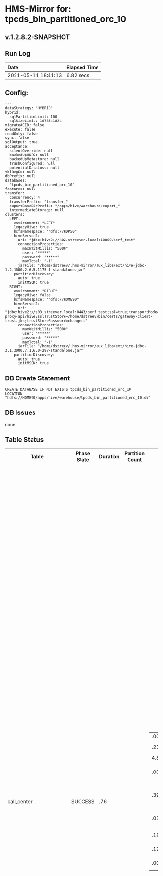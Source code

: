 # HMS-Mirror for: tpcds_bin_partitioned_orc_10

v.1.2.8.2-SNAPSHOT
---
## Run Log

| Date | Elapsed Time |
|:---|:---|
| 2021-05-11 18:41:13 | 6.82 secs |

## Config:
```
---
dataStrategy: "HYBRID"
hybrid:
  sqlPartitionLimit: 100
  sqlSizeLimit: 1073741824
migrateACID: false
execute: false
readOnly: false
sync: false
sqlOutput: true
acceptance:
  silentOverride: null
  backedUpHDFS: null
  backedUpMetastore: null
  trashConfigured: null
  potentialDataLoss: null
tblRegEx: null
dbPrefix: null
databases:
- "tpcds_bin_partitioned_orc_10"
features: null
transfer:
  concurrency: 4
  transferPrefix: "transfer_"
  exportBaseDirPrefix: "/apps/hive/warehouse/export_"
  intermediateStorage: null
clusters:
  LEFT:
    environment: "LEFT"
    legacyHive: true
    hcfsNamespace: "hdfs://HDP50"
    hiveServer2:
      uri: "jdbc:hive2://k02.streever.local:10000/perf_test"
      connectionProperties:
        maxWaitMillis: "5000"
        user: "*****"
        password: "*****"
        maxTotal: "-1"
      jarFile: "/home/dstreev/.hms-mirror/aux_libs/ext/hive-jdbc-1.2.1000.2.6.5.1175-1-standalone.jar"
    partitionDiscovery:
      auto: true
      initMSCK: true
  RIGHT:
    environment: "RIGHT"
    legacyHive: false
    hcfsNamespace: "hdfs://HOME90"
    hiveServer2:
      uri: "jdbc:hive2://s03.streever.local:8443/perf_test;ssl=true;transportMode=http;httpPath=gateway/cdp-proxy-api/hive;sslTrustStore=/home/dstreev/bin/certs/gateway-client-trust.jks;trustStorePassword=changeit"
      connectionProperties:
        maxWaitMillis: "5000"
        user: "*****"
        password: "*****"
        maxTotal: "-1"
      jarFile: "/home/dstreev/.hms-mirror/aux_libs/ext/hive-jdbc-3.1.3000.7.1.6.0-297-standalone.jar"
    partitionDiscovery:
      auto: true
      initMSCK: true

```

## DB Create Statement

```
CREATE DATABASE IF NOT EXISTS tpcds_bin_partitioned_orc_10
LOCATION "hdfs://HOME90/apps/hive/warehouse/tpcds_bin_partitioned_orc_10.db"
```

## DB Issues

none

## Table Status

<table>
<tr>
<th style="test-align:left">Table</th>
<th style="test-align:left">Phase<br/>State</th>
<th style="test-align:right">Duration</th>
<th style="test-align:right">Partition<br/>Count</th>
<th style="test-align:left">Actions</th>
<th style="test-align:left">LEFT Table Actions</th>
<th style="test-align:left">RIGHT Table Actions</th>
<th style="test-align:left">Added<br/>Properties</th>
<th style="test-align:left">Issues</th>
<th style="test-align:left">SQL</th>
</tr>
<tr>
<td>call_center</td>
<td>SUCCESS</td>
<td>.76</td>
<td> </td>
<td>
<table><tr><td style="text-align:left">.00</td><td>init</td><td></td></tr><tr><td style="text-align:left">.23</td><td>LEFT</td><td>Fetched Schema</td></tr><tr><td style="text-align:left">4.81</td><td>TRANSFER</td><td>HYBRID</td></tr><tr><td style="text-align:left">.00</td><td>RIGHT Schema Create</td><td>true</td></tr><tr><td style="text-align:left">.39</td><td>RIGHT</td><td>DROPPED Transfer (if existed)</td></tr><tr><td style="text-align:left">.01</td><td>Transfer Schema Created</td><td>true</td></tr><tr><td style="text-align:left">.18</td><td>IMPORTED (via SQL)</td><td>true</td></tr><tr><td style="text-align:left">.17</td><td>RIGHT</td><td>Table Dropped</td></tr><tr><td style="text-align:left">.00</td><td>RIGHT</td><td>Transfer Renamed</td></tr></table></td>
<td>
<table><tr><td style="text-align:left">ALTER TABLE tpcds_bin_partitioned_orc_10.call_center SET TBLPROPERTIES ("EXTERNAL"="true");</td></tr></table></td>
<td>
<table><tr><td style="text-align:left">ALTER TABLE tpcds_bin_partitioned_orc_10.call_center SET TBLPROPERTIES ("external.table.purge"="true");</td></tr></table></td>
<td>
'discover.partitions'='true'<br/>'external.table.purge'='true'<br/>'hmsMirror_Converted'='true'<br/>'hmsMirror_LegacyManaged'='true'<br/>'hmsMirror_Metadata_Stage1'='2021-05-11 18:41:13'<br/></td>
<td>
<ul><li>Schema was Legacy Managed or can be purged. The new schema does NOT have the external.table.purge' flag set.  This must be done manually.</li><li>DRY-RUN mode</li><li>DRY-RUN: Table NOT dropped</li><li>DRY-RUN: Table NOT created</li><li>DRY-RUN: SQL Transfer NOT run</li><li>DRY-RUN: Table NOT dropped</li><li>DRY-RUN: Table rename NOT run</li></ul></td>
<td>
USE tpcds_bin_partitioned_orc_10;<br/><br/>CREATE EXTERNAL TABLE `call_center`(<br/>  `cc_call_center_sk` bigint, <br/>  `cc_call_center_id` char(16), <br/>  `cc_rec_start_date` date, <br/>  `cc_rec_end_date` date, <br/>  `cc_closed_date_sk` bigint, <br/>  `cc_open_date_sk` bigint, <br/>  `cc_name` varchar(50), <br/>  `cc_class` varchar(50), <br/>  `cc_employees` int, <br/>  `cc_sq_ft` int, <br/>  `cc_hours` char(20), <br/>  `cc_manager` varchar(40), <br/>  `cc_mkt_id` int, <br/>  `cc_mkt_class` char(50), <br/>  `cc_mkt_desc` varchar(100), <br/>  `cc_market_manager` varchar(40), <br/>  `cc_division` int, <br/>  `cc_division_name` varchar(50), <br/>  `cc_company` int, <br/>  `cc_company_name` char(50), <br/>  `cc_street_number` char(10), <br/>  `cc_street_name` varchar(60), <br/>  `cc_street_type` char(15), <br/>  `cc_suite_number` char(10), <br/>  `cc_city` varchar(60), <br/>  `cc_county` varchar(30), <br/>  `cc_state` char(2), <br/>  `cc_zip` char(10), <br/>  `cc_country` varchar(20), <br/>  `cc_gmt_offset` decimal(5,2), <br/>  `cc_tax_percentage` decimal(5,2))<br/>ROW FORMAT SERDE <br/>  'org.apache.hadoop.hive.ql.io.orc.OrcSerde' <br/>STORED AS INPUTFORMAT <br/>  'org.apache.hadoop.hive.ql.io.orc.OrcInputFormat' <br/>OUTPUTFORMAT <br/>  'org.apache.hadoop.hive.ql.io.orc.OrcOutputFormat'<br/>LOCATION<br/>  'hdfs://HDP50/apps/hive/warehouse/tpcds_bin_partitioned_orc_10.db/call_center'<br/>TBLPROPERTIES (<br/>'hmsMirror_Metadata_Stage1'='2021-05-11 18:41:12',<br/>'hmsMirror_Converted'='true',<br/>'discover.partitions'='true',<br/>'hmsMirror_LegacyManaged'='true',<br/>  'transient_lastDdlTime'='1609880768');<br/><br/>USE tpcds_bin_partitioned_orc_10;<br/><br/>DROP TABLE IF EXISTS tpcds_bin_partitioned_orc_10.transfer_call_center;<br/><br/>CREATE EXTERNAL TABLE `transfer_call_center`(<br/>  `cc_call_center_sk` bigint, <br/>  `cc_call_center_id` char(16), <br/>  `cc_rec_start_date` date, <br/>  `cc_rec_end_date` date, <br/>  `cc_closed_date_sk` bigint, <br/>  `cc_open_date_sk` bigint, <br/>  `cc_name` varchar(50), <br/>  `cc_class` varchar(50), <br/>  `cc_employees` int, <br/>  `cc_sq_ft` int, <br/>  `cc_hours` char(20), <br/>  `cc_manager` varchar(40), <br/>  `cc_mkt_id` int, <br/>  `cc_mkt_class` char(50), <br/>  `cc_mkt_desc` varchar(100), <br/>  `cc_market_manager` varchar(40), <br/>  `cc_division` int, <br/>  `cc_division_name` varchar(50), <br/>  `cc_company` int, <br/>  `cc_company_name` char(50), <br/>  `cc_street_number` char(10), <br/>  `cc_street_name` varchar(60), <br/>  `cc_street_type` char(15), <br/>  `cc_suite_number` char(10), <br/>  `cc_city` varchar(60), <br/>  `cc_county` varchar(30), <br/>  `cc_state` char(2), <br/>  `cc_zip` char(10), <br/>  `cc_country` varchar(20), <br/>  `cc_gmt_offset` decimal(5,2), <br/>  `cc_tax_percentage` decimal(5,2))<br/>ROW FORMAT SERDE <br/>  'org.apache.hadoop.hive.ql.io.orc.OrcSerde' <br/>STORED AS INPUTFORMAT <br/>  'org.apache.hadoop.hive.ql.io.orc.OrcInputFormat' <br/>OUTPUTFORMAT <br/>  'org.apache.hadoop.hive.ql.io.orc.OrcOutputFormat'<br/>LOCATION<br/>'hdfs://HOME90/apps/hive/warehouse/tpcds_bin_partitioned_orc_10.db/call_center'<br/>TBLPROPERTIES (<br/>'hmsMirror_Metadata_Stage1'='2021-05-11 18:41:13',<br/>'hmsMirror_LegacyManaged'='true',<br/>'hmsMirror_Converted'='true',<br/>'external.table.purge'='true',<br/>'discover.partitions'='true',<br/>  'transient_lastDdlTime'='1609880768');<br/><br/>USE tpcds_bin_partitioned_orc_10;<br/><br/>FROM call_center INSERT OVERWRITE TABLE transfer_call_center SELECT *;<br/><br/>USE tpcds_bin_partitioned_orc_10;<br/><br/>DROP TABLE IF EXISTS tpcds_bin_partitioned_orc_10.call_center;<br/><br/> ALTER TABLE transfer_call_center RENAME TO call_center;<br/><br/></td>
</tr>
<tr>
<td>catalog_page</td>
<td>SUCCESS</td>
<td>.57</td>
<td> </td>
<td>
<table><tr><td style="text-align:left">.00</td><td>init</td><td></td></tr><tr><td style="text-align:left">.55</td><td>LEFT</td><td>Fetched Schema</td></tr><tr><td style="text-align:left">4.49</td><td>TRANSFER</td><td>HYBRID</td></tr><tr><td style="text-align:left">.00</td><td>RIGHT Schema Create</td><td>true</td></tr><tr><td style="text-align:left">.00</td><td>RIGHT</td><td>DROPPED Transfer (if existed)</td></tr><tr><td style="text-align:left">.01</td><td>Transfer Schema Created</td><td>true</td></tr><tr><td style="text-align:left">.38</td><td>IMPORTED (via SQL)</td><td>true</td></tr><tr><td style="text-align:left">.18</td><td>RIGHT</td><td>Table Dropped</td></tr><tr><td style="text-align:left">.00</td><td>RIGHT</td><td>Transfer Renamed</td></tr></table></td>
<td>
<table><tr><td style="text-align:left">ALTER TABLE tpcds_bin_partitioned_orc_10.catalog_page SET TBLPROPERTIES ("EXTERNAL"="true");</td></tr></table></td>
<td>
<table><tr><td style="text-align:left">ALTER TABLE tpcds_bin_partitioned_orc_10.catalog_page SET TBLPROPERTIES ("external.table.purge"="true");</td></tr></table></td>
<td>
'discover.partitions'='true'<br/>'external.table.purge'='true'<br/>'hmsMirror_Converted'='true'<br/>'hmsMirror_LegacyManaged'='true'<br/>'hmsMirror_Metadata_Stage1'='2021-05-11 18:41:12'<br/></td>
<td>
<ul><li>Schema was Legacy Managed or can be purged. The new schema does NOT have the external.table.purge' flag set.  This must be done manually.</li><li>DRY-RUN mode</li><li>DRY-RUN: Table NOT dropped</li><li>DRY-RUN: Table NOT created</li><li>DRY-RUN: SQL Transfer NOT run</li><li>DRY-RUN: Table NOT dropped</li><li>DRY-RUN: Table rename NOT run</li></ul></td>
<td>
USE tpcds_bin_partitioned_orc_10;<br/><br/>CREATE EXTERNAL TABLE `catalog_page`(<br/>  `cp_catalog_page_sk` bigint, <br/>  `cp_catalog_page_id` char(16), <br/>  `cp_start_date_sk` bigint, <br/>  `cp_end_date_sk` bigint, <br/>  `cp_department` varchar(50), <br/>  `cp_catalog_number` int, <br/>  `cp_catalog_page_number` int, <br/>  `cp_description` varchar(100), <br/>  `cp_type` varchar(100))<br/>ROW FORMAT SERDE <br/>  'org.apache.hadoop.hive.ql.io.orc.OrcSerde' <br/>STORED AS INPUTFORMAT <br/>  'org.apache.hadoop.hive.ql.io.orc.OrcInputFormat' <br/>OUTPUTFORMAT <br/>  'org.apache.hadoop.hive.ql.io.orc.OrcOutputFormat'<br/>LOCATION<br/>  'hdfs://HDP50/apps/hive/warehouse/tpcds_bin_partitioned_orc_10.db/catalog_page'<br/>TBLPROPERTIES (<br/>'hmsMirror_Metadata_Stage1'='2021-05-11 18:41:12',<br/>'hmsMirror_Converted'='true',<br/>'discover.partitions'='true',<br/>'hmsMirror_LegacyManaged'='true',<br/>  'transient_lastDdlTime'='1609880806');<br/><br/>USE tpcds_bin_partitioned_orc_10;<br/><br/>DROP TABLE IF EXISTS tpcds_bin_partitioned_orc_10.transfer_catalog_page;<br/><br/>CREATE EXTERNAL TABLE `transfer_catalog_page`(<br/>  `cp_catalog_page_sk` bigint, <br/>  `cp_catalog_page_id` char(16), <br/>  `cp_start_date_sk` bigint, <br/>  `cp_end_date_sk` bigint, <br/>  `cp_department` varchar(50), <br/>  `cp_catalog_number` int, <br/>  `cp_catalog_page_number` int, <br/>  `cp_description` varchar(100), <br/>  `cp_type` varchar(100))<br/>ROW FORMAT SERDE <br/>  'org.apache.hadoop.hive.ql.io.orc.OrcSerde' <br/>STORED AS INPUTFORMAT <br/>  'org.apache.hadoop.hive.ql.io.orc.OrcInputFormat' <br/>OUTPUTFORMAT <br/>  'org.apache.hadoop.hive.ql.io.orc.OrcOutputFormat'<br/>LOCATION<br/>'hdfs://HOME90/apps/hive/warehouse/tpcds_bin_partitioned_orc_10.db/catalog_page'<br/>TBLPROPERTIES (<br/>'hmsMirror_Metadata_Stage1'='2021-05-11 18:41:12',<br/>'hmsMirror_LegacyManaged'='true',<br/>'hmsMirror_Converted'='true',<br/>'external.table.purge'='true',<br/>'discover.partitions'='true',<br/>  'transient_lastDdlTime'='1609880806');<br/><br/>USE tpcds_bin_partitioned_orc_10;<br/><br/>FROM catalog_page INSERT OVERWRITE TABLE transfer_catalog_page SELECT *;<br/><br/>USE tpcds_bin_partitioned_orc_10;<br/><br/>DROP TABLE IF EXISTS tpcds_bin_partitioned_orc_10.catalog_page;<br/><br/> ALTER TABLE transfer_catalog_page RENAME TO catalog_page;<br/><br/></td>
</tr>
<tr>
<td>catalog_returns</td>
<td>SUCCESS</td>
<td>.77</td>
<td>2092</td>
<td>
<table><tr><td style="text-align:left">.00</td><td>init</td><td></td></tr><tr><td style="text-align:left">1.07</td><td>LEFT</td><td>Fetched Schema</td></tr><tr><td style="text-align:left">3.97</td><td>TRANSFER</td><td>HYBRID</td></tr><tr><td style="text-align:left">.39</td><td>EXPORT</td><td>CREATED</td></tr><tr><td style="text-align:left">.37</td><td>IMPORTED (w/data)</td><td>true</td></tr></table></td>
<td>
<table></table></td>
<td>
<table></table></td>
<td>
'discover.partitions'='true'<br/>'external.table.purge'='true'<br/>'hmsMirror_Converted'='true'<br/>'hmsMirror_Storage_IMPORT_Stage2'='2021-05-11 18:41:13'<br/></td>
<td>
<ul><li>DRY-RUN: EXPORT table not run</li><li>DRY-RUN: IMPORT transfer schema NOT run</li><li>DRY-RUN: RIGHT table properties not set: external.table.purge</li><li>DRY-RUN: RIGHT table properties not set: discover.partitions</li><li>DRY-RUN: RIGHT table properties not set: hmsMirror_Storage_IMPORT_Stage2</li><li>DRY-RUN: RIGHT table properties not set: hmsMirror_Converted</li></ul></td>
<td>
EXPORT TABLE tpcds_bin_partitioned_orc_10.catalog_returns TO "hdfs://HDP50/apps/hive/warehouse/export_tpcds_bin_partitioned_orc_10/catalog_returns";<br/><br/>USE tpcds_bin_partitioned_orc_10;<br/><br/>IMPORT EXTERNAL TABLE tpcds_bin_partitioned_orc_10.catalog_returns FROM "hdfs://HDP50/apps/hive/warehouse/export_tpcds_bin_partitioned_orc_10/catalog_returns" LOCATION "hdfs://HOME90/apps/hive/warehouse/tpcds_bin_partitioned_orc_10.db/catalog_returns";<br/><br/>ALTER TABLE tpcds_bin_partitioned_orc_10.catalog_returns SET TBLPROPERTIES ("external.table.purge"="true");<br/><br/>ALTER TABLE tpcds_bin_partitioned_orc_10.catalog_returns SET TBLPROPERTIES ("discover.partitions"="true");<br/><br/>ALTER TABLE tpcds_bin_partitioned_orc_10.catalog_returns SET TBLPROPERTIES ("hmsMirror_Storage_IMPORT_Stage2"="2021-05-11 18:41:13");<br/><br/>ALTER TABLE tpcds_bin_partitioned_orc_10.catalog_returns SET TBLPROPERTIES ("hmsMirror_Converted"="true");<br/><br/></td>
</tr>
<tr>
<td>catalog_sales</td>
<td>SUCCESS</td>
<td>.57</td>
<td>1836</td>
<td>
<table><tr><td style="text-align:left">.00</td><td>init</td><td></td></tr><tr><td style="text-align:left">.85</td><td>LEFT</td><td>Fetched Schema</td></tr><tr><td style="text-align:left">4.20</td><td>TRANSFER</td><td>HYBRID</td></tr><tr><td style="text-align:left">.38</td><td>EXPORT</td><td>CREATED</td></tr><tr><td style="text-align:left">.18</td><td>IMPORTED (w/data)</td><td>true</td></tr></table></td>
<td>
<table></table></td>
<td>
<table></table></td>
<td>
'discover.partitions'='true'<br/>'external.table.purge'='true'<br/>'hmsMirror_Converted'='true'<br/>'hmsMirror_Storage_IMPORT_Stage2'='2021-05-11 18:41:13'<br/></td>
<td>
<ul><li>DRY-RUN: EXPORT table not run</li><li>DRY-RUN: IMPORT transfer schema NOT run</li><li>DRY-RUN: RIGHT table properties not set: external.table.purge</li><li>DRY-RUN: RIGHT table properties not set: discover.partitions</li><li>DRY-RUN: RIGHT table properties not set: hmsMirror_Storage_IMPORT_Stage2</li><li>DRY-RUN: RIGHT table properties not set: hmsMirror_Converted</li></ul></td>
<td>
EXPORT TABLE tpcds_bin_partitioned_orc_10.catalog_sales TO "hdfs://HDP50/apps/hive/warehouse/export_tpcds_bin_partitioned_orc_10/catalog_sales";<br/><br/>USE tpcds_bin_partitioned_orc_10;<br/><br/>IMPORT EXTERNAL TABLE tpcds_bin_partitioned_orc_10.catalog_sales FROM "hdfs://HDP50/apps/hive/warehouse/export_tpcds_bin_partitioned_orc_10/catalog_sales" LOCATION "hdfs://HOME90/apps/hive/warehouse/tpcds_bin_partitioned_orc_10.db/catalog_sales";<br/><br/>ALTER TABLE tpcds_bin_partitioned_orc_10.catalog_sales SET TBLPROPERTIES ("external.table.purge"="true");<br/><br/>ALTER TABLE tpcds_bin_partitioned_orc_10.catalog_sales SET TBLPROPERTIES ("discover.partitions"="true");<br/><br/>ALTER TABLE tpcds_bin_partitioned_orc_10.catalog_sales SET TBLPROPERTIES ("hmsMirror_Storage_IMPORT_Stage2"="2021-05-11 18:41:13");<br/><br/>ALTER TABLE tpcds_bin_partitioned_orc_10.catalog_sales SET TBLPROPERTIES ("hmsMirror_Converted"="true");<br/><br/></td>
</tr>
<tr>
<td>customer</td>
<td>SUCCESS</td>
<td>.18</td>
<td> </td>
<td>
<table><tr><td style="text-align:left">.00</td><td>init</td><td></td></tr><tr><td style="text-align:left">.65</td><td>LEFT</td><td>Fetched Schema</td></tr><tr><td style="text-align:left">4.96</td><td>TRANSFER</td><td>HYBRID</td></tr><tr><td style="text-align:left">.17</td><td>RIGHT Schema Create</td><td>true</td></tr><tr><td style="text-align:left">.00</td><td>RIGHT</td><td>DROPPED Transfer (if existed)</td></tr><tr><td style="text-align:left">.00</td><td>Transfer Schema Created</td><td>true</td></tr><tr><td style="text-align:left">.00</td><td>IMPORTED (via SQL)</td><td>true</td></tr><tr><td style="text-align:left">.00</td><td>RIGHT</td><td>Table Dropped</td></tr><tr><td style="text-align:left">.00</td><td>RIGHT</td><td>Transfer Renamed</td></tr></table></td>
<td>
<table><tr><td style="text-align:left">ALTER TABLE tpcds_bin_partitioned_orc_10.customer SET TBLPROPERTIES ("EXTERNAL"="true");</td></tr></table></td>
<td>
<table><tr><td style="text-align:left">ALTER TABLE tpcds_bin_partitioned_orc_10.customer SET TBLPROPERTIES ("external.table.purge"="true");</td></tr></table></td>
<td>
'discover.partitions'='true'<br/>'external.table.purge'='true'<br/>'hmsMirror_Converted'='true'<br/>'hmsMirror_LegacyManaged'='true'<br/>'hmsMirror_Metadata_Stage1'='2021-05-11 18:41:13'<br/></td>
<td>
<ul><li>Schema was Legacy Managed or can be purged. The new schema does NOT have the external.table.purge' flag set.  This must be done manually.</li><li>DRY-RUN mode</li><li>DRY-RUN: Table NOT dropped</li><li>DRY-RUN: Table NOT created</li><li>DRY-RUN: SQL Transfer NOT run</li><li>DRY-RUN: Table NOT dropped</li><li>DRY-RUN: Table rename NOT run</li></ul></td>
<td>
USE tpcds_bin_partitioned_orc_10;<br/><br/>CREATE EXTERNAL TABLE `customer`(<br/>  `c_customer_sk` bigint, <br/>  `c_customer_id` char(16), <br/>  `c_current_cdemo_sk` bigint, <br/>  `c_current_hdemo_sk` bigint, <br/>  `c_current_addr_sk` bigint, <br/>  `c_first_shipto_date_sk` bigint, <br/>  `c_first_sales_date_sk` bigint, <br/>  `c_salutation` char(10), <br/>  `c_first_name` char(20), <br/>  `c_last_name` char(30), <br/>  `c_preferred_cust_flag` char(1), <br/>  `c_birth_day` int, <br/>  `c_birth_month` int, <br/>  `c_birth_year` int, <br/>  `c_birth_country` varchar(20), <br/>  `c_login` char(13), <br/>  `c_email_address` char(50), <br/>  `c_last_review_date_sk` bigint)<br/>ROW FORMAT SERDE <br/>  'org.apache.hadoop.hive.ql.io.orc.OrcSerde' <br/>STORED AS INPUTFORMAT <br/>  'org.apache.hadoop.hive.ql.io.orc.OrcInputFormat' <br/>OUTPUTFORMAT <br/>  'org.apache.hadoop.hive.ql.io.orc.OrcOutputFormat'<br/>LOCATION<br/>  'hdfs://HDP50/apps/hive/warehouse/tpcds_bin_partitioned_orc_10.db/customer'<br/>TBLPROPERTIES (<br/>'hmsMirror_Metadata_Stage1'='2021-05-11 18:41:13',<br/>'hmsMirror_Converted'='true',<br/>'discover.partitions'='true',<br/>'hmsMirror_LegacyManaged'='true',<br/>  'transient_lastDdlTime'='1609880557');<br/><br/>USE tpcds_bin_partitioned_orc_10;<br/><br/>DROP TABLE IF EXISTS tpcds_bin_partitioned_orc_10.transfer_customer;<br/><br/>CREATE EXTERNAL TABLE `transfer_customer`(<br/>  `c_customer_sk` bigint, <br/>  `c_customer_id` char(16), <br/>  `c_current_cdemo_sk` bigint, <br/>  `c_current_hdemo_sk` bigint, <br/>  `c_current_addr_sk` bigint, <br/>  `c_first_shipto_date_sk` bigint, <br/>  `c_first_sales_date_sk` bigint, <br/>  `c_salutation` char(10), <br/>  `c_first_name` char(20), <br/>  `c_last_name` char(30), <br/>  `c_preferred_cust_flag` char(1), <br/>  `c_birth_day` int, <br/>  `c_birth_month` int, <br/>  `c_birth_year` int, <br/>  `c_birth_country` varchar(20), <br/>  `c_login` char(13), <br/>  `c_email_address` char(50), <br/>  `c_last_review_date_sk` bigint)<br/>ROW FORMAT SERDE <br/>  'org.apache.hadoop.hive.ql.io.orc.OrcSerde' <br/>STORED AS INPUTFORMAT <br/>  'org.apache.hadoop.hive.ql.io.orc.OrcInputFormat' <br/>OUTPUTFORMAT <br/>  'org.apache.hadoop.hive.ql.io.orc.OrcOutputFormat'<br/>LOCATION<br/>'hdfs://HOME90/apps/hive/warehouse/tpcds_bin_partitioned_orc_10.db/customer'<br/>TBLPROPERTIES (<br/>'hmsMirror_Metadata_Stage1'='2021-05-11 18:41:13',<br/>'hmsMirror_LegacyManaged'='true',<br/>'hmsMirror_Converted'='true',<br/>'external.table.purge'='true',<br/>'discover.partitions'='true',<br/>  'transient_lastDdlTime'='1609880557');<br/><br/>USE tpcds_bin_partitioned_orc_10;<br/><br/>FROM customer INSERT OVERWRITE TABLE transfer_customer SELECT *;<br/><br/>USE tpcds_bin_partitioned_orc_10;<br/><br/>DROP TABLE IF EXISTS tpcds_bin_partitioned_orc_10.customer;<br/><br/> ALTER TABLE transfer_customer RENAME TO customer;<br/><br/></td>
</tr>
<tr>
<td>customer_address</td>
<td>SUCCESS</td>
<td>.20</td>
<td> </td>
<td>
<table><tr><td style="text-align:left">.00</td><td>init</td><td></td></tr><tr><td style="text-align:left">1.28</td><td>LEFT</td><td>Fetched Schema</td></tr><tr><td style="text-align:left">4.33</td><td>TRANSFER</td><td>HYBRID</td></tr><tr><td style="text-align:left">.19</td><td>RIGHT Schema Create</td><td>true</td></tr><tr><td style="text-align:left">.00</td><td>RIGHT</td><td>DROPPED Transfer (if existed)</td></tr><tr><td style="text-align:left">.00</td><td>Transfer Schema Created</td><td>true</td></tr><tr><td style="text-align:left">.00</td><td>IMPORTED (via SQL)</td><td>true</td></tr><tr><td style="text-align:left">.00</td><td>RIGHT</td><td>Table Dropped</td></tr><tr><td style="text-align:left">.00</td><td>RIGHT</td><td>Transfer Renamed</td></tr></table></td>
<td>
<table><tr><td style="text-align:left">ALTER TABLE tpcds_bin_partitioned_orc_10.customer_address SET TBLPROPERTIES ("EXTERNAL"="true");</td></tr></table></td>
<td>
<table><tr><td style="text-align:left">ALTER TABLE tpcds_bin_partitioned_orc_10.customer_address SET TBLPROPERTIES ("external.table.purge"="true");</td></tr></table></td>
<td>
'discover.partitions'='true'<br/>'external.table.purge'='true'<br/>'hmsMirror_Converted'='true'<br/>'hmsMirror_LegacyManaged'='true'<br/>'hmsMirror_Metadata_Stage1'='2021-05-11 18:41:13'<br/></td>
<td>
<ul><li>Schema was Legacy Managed or can be purged. The new schema does NOT have the external.table.purge' flag set.  This must be done manually.</li><li>DRY-RUN mode</li><li>DRY-RUN: Table NOT dropped</li><li>DRY-RUN: Table NOT created</li><li>DRY-RUN: SQL Transfer NOT run</li><li>DRY-RUN: Table NOT dropped</li><li>DRY-RUN: Table rename NOT run</li></ul></td>
<td>
USE tpcds_bin_partitioned_orc_10;<br/><br/>CREATE EXTERNAL TABLE `customer_address`(<br/>  `ca_address_sk` bigint, <br/>  `ca_address_id` char(16), <br/>  `ca_street_number` char(10), <br/>  `ca_street_name` varchar(60), <br/>  `ca_street_type` char(15), <br/>  `ca_suite_number` char(10), <br/>  `ca_city` varchar(60), <br/>  `ca_county` varchar(30), <br/>  `ca_state` char(2), <br/>  `ca_zip` char(10), <br/>  `ca_country` varchar(20), <br/>  `ca_gmt_offset` decimal(5,2), <br/>  `ca_location_type` char(20))<br/>ROW FORMAT SERDE <br/>  'org.apache.hadoop.hive.ql.io.orc.OrcSerde' <br/>STORED AS INPUTFORMAT <br/>  'org.apache.hadoop.hive.ql.io.orc.OrcInputFormat' <br/>OUTPUTFORMAT <br/>  'org.apache.hadoop.hive.ql.io.orc.OrcOutputFormat'<br/>LOCATION<br/>  'hdfs://HDP50/apps/hive/warehouse/tpcds_bin_partitioned_orc_10.db/customer_address'<br/>TBLPROPERTIES (<br/>'hmsMirror_Metadata_Stage1'='2021-05-11 18:41:13',<br/>'hmsMirror_Converted'='true',<br/>'discover.partitions'='true',<br/>'hmsMirror_LegacyManaged'='true',<br/>  'transient_lastDdlTime'='1609880632');<br/><br/>USE tpcds_bin_partitioned_orc_10;<br/><br/>DROP TABLE IF EXISTS tpcds_bin_partitioned_orc_10.transfer_customer_address;<br/><br/>CREATE EXTERNAL TABLE `transfer_customer_address`(<br/>  `ca_address_sk` bigint, <br/>  `ca_address_id` char(16), <br/>  `ca_street_number` char(10), <br/>  `ca_street_name` varchar(60), <br/>  `ca_street_type` char(15), <br/>  `ca_suite_number` char(10), <br/>  `ca_city` varchar(60), <br/>  `ca_county` varchar(30), <br/>  `ca_state` char(2), <br/>  `ca_zip` char(10), <br/>  `ca_country` varchar(20), <br/>  `ca_gmt_offset` decimal(5,2), <br/>  `ca_location_type` char(20))<br/>ROW FORMAT SERDE <br/>  'org.apache.hadoop.hive.ql.io.orc.OrcSerde' <br/>STORED AS INPUTFORMAT <br/>  'org.apache.hadoop.hive.ql.io.orc.OrcInputFormat' <br/>OUTPUTFORMAT <br/>  'org.apache.hadoop.hive.ql.io.orc.OrcOutputFormat'<br/>LOCATION<br/>'hdfs://HOME90/apps/hive/warehouse/tpcds_bin_partitioned_orc_10.db/customer_address'<br/>TBLPROPERTIES (<br/>'hmsMirror_Metadata_Stage1'='2021-05-11 18:41:13',<br/>'hmsMirror_LegacyManaged'='true',<br/>'hmsMirror_Converted'='true',<br/>'external.table.purge'='true',<br/>'discover.partitions'='true',<br/>  'transient_lastDdlTime'='1609880632');<br/><br/>USE tpcds_bin_partitioned_orc_10;<br/><br/>FROM customer_address INSERT OVERWRITE TABLE transfer_customer_address SELECT *;<br/><br/>USE tpcds_bin_partitioned_orc_10;<br/><br/>DROP TABLE IF EXISTS tpcds_bin_partitioned_orc_10.customer_address;<br/><br/> ALTER TABLE transfer_customer_address RENAME TO customer_address;<br/><br/></td>
</tr>
<tr>
<td>customer_demographics</td>
<td>SUCCESS</td>
<td>.08</td>
<td> </td>
<td>
<table><tr><td style="text-align:left">.00</td><td>init</td><td></td></tr><tr><td style="text-align:left">1.18</td><td>LEFT</td><td>Fetched Schema</td></tr><tr><td style="text-align:left">4.63</td><td>TRANSFER</td><td>HYBRID</td></tr><tr><td style="text-align:left">.02</td><td>RIGHT Schema Create</td><td>true</td></tr><tr><td style="text-align:left">.03</td><td>RIGHT</td><td>DROPPED Transfer (if existed)</td></tr><tr><td style="text-align:left">.00</td><td>Transfer Schema Created</td><td>true</td></tr><tr><td style="text-align:left">.00</td><td>IMPORTED (via SQL)</td><td>true</td></tr><tr><td style="text-align:left">.01</td><td>RIGHT</td><td>Table Dropped</td></tr><tr><td style="text-align:left">.00</td><td>RIGHT</td><td>Transfer Renamed</td></tr></table></td>
<td>
<table><tr><td style="text-align:left">ALTER TABLE tpcds_bin_partitioned_orc_10.customer_demographics SET TBLPROPERTIES ("EXTERNAL"="true");</td></tr></table></td>
<td>
<table><tr><td style="text-align:left">ALTER TABLE tpcds_bin_partitioned_orc_10.customer_demographics SET TBLPROPERTIES ("external.table.purge"="true");</td></tr></table></td>
<td>
'discover.partitions'='true'<br/>'external.table.purge'='true'<br/>'hmsMirror_Converted'='true'<br/>'hmsMirror_LegacyManaged'='true'<br/>'hmsMirror_Metadata_Stage1'='2021-05-11 18:41:13'<br/></td>
<td>
<ul><li>Schema was Legacy Managed or can be purged. The new schema does NOT have the external.table.purge' flag set.  This must be done manually.</li><li>DRY-RUN mode</li><li>DRY-RUN: Table NOT dropped</li><li>DRY-RUN: Table NOT created</li><li>DRY-RUN: SQL Transfer NOT run</li><li>DRY-RUN: Table NOT dropped</li><li>DRY-RUN: Table rename NOT run</li></ul></td>
<td>
USE tpcds_bin_partitioned_orc_10;<br/><br/>CREATE EXTERNAL TABLE `customer_demographics`(<br/>  `cd_demo_sk` bigint, <br/>  `cd_gender` char(1), <br/>  `cd_marital_status` char(1), <br/>  `cd_education_status` char(20), <br/>  `cd_purchase_estimate` int, <br/>  `cd_credit_rating` char(10), <br/>  `cd_dep_count` int, <br/>  `cd_dep_employed_count` int, <br/>  `cd_dep_college_count` int)<br/>ROW FORMAT SERDE <br/>  'org.apache.hadoop.hive.ql.io.orc.OrcSerde' <br/>STORED AS INPUTFORMAT <br/>  'org.apache.hadoop.hive.ql.io.orc.OrcInputFormat' <br/>OUTPUTFORMAT <br/>  'org.apache.hadoop.hive.ql.io.orc.OrcOutputFormat'<br/>LOCATION<br/>  'hdfs://HDP50/apps/hive/warehouse/tpcds_bin_partitioned_orc_10.db/customer_demographics'<br/>TBLPROPERTIES (<br/>'hmsMirror_Metadata_Stage1'='2021-05-11 18:41:13',<br/>'hmsMirror_Converted'='true',<br/>'discover.partitions'='true',<br/>'hmsMirror_LegacyManaged'='true',<br/>  'transient_lastDdlTime'='1609880581');<br/><br/>USE tpcds_bin_partitioned_orc_10;<br/><br/>DROP TABLE IF EXISTS tpcds_bin_partitioned_orc_10.transfer_customer_demographics;<br/><br/>CREATE EXTERNAL TABLE `transfer_customer_demographics`(<br/>  `cd_demo_sk` bigint, <br/>  `cd_gender` char(1), <br/>  `cd_marital_status` char(1), <br/>  `cd_education_status` char(20), <br/>  `cd_purchase_estimate` int, <br/>  `cd_credit_rating` char(10), <br/>  `cd_dep_count` int, <br/>  `cd_dep_employed_count` int, <br/>  `cd_dep_college_count` int)<br/>ROW FORMAT SERDE <br/>  'org.apache.hadoop.hive.ql.io.orc.OrcSerde' <br/>STORED AS INPUTFORMAT <br/>  'org.apache.hadoop.hive.ql.io.orc.OrcInputFormat' <br/>OUTPUTFORMAT <br/>  'org.apache.hadoop.hive.ql.io.orc.OrcOutputFormat'<br/>LOCATION<br/>'hdfs://HOME90/apps/hive/warehouse/tpcds_bin_partitioned_orc_10.db/customer_demographics'<br/>TBLPROPERTIES (<br/>'hmsMirror_Metadata_Stage1'='2021-05-11 18:41:13',<br/>'hmsMirror_LegacyManaged'='true',<br/>'hmsMirror_Converted'='true',<br/>'external.table.purge'='true',<br/>'discover.partitions'='true',<br/>  'transient_lastDdlTime'='1609880581');<br/><br/>USE tpcds_bin_partitioned_orc_10;<br/><br/>FROM customer_demographics INSERT OVERWRITE TABLE transfer_customer_demographics SELECT *;<br/><br/>USE tpcds_bin_partitioned_orc_10;<br/><br/>DROP TABLE IF EXISTS tpcds_bin_partitioned_orc_10.customer_demographics;<br/><br/> ALTER TABLE transfer_customer_demographics RENAME TO customer_demographics;<br/><br/></td>
</tr>
<tr>
<td>date_dim</td>
<td>SUCCESS</td>
<td>.03</td>
<td> </td>
<td>
<table><tr><td style="text-align:left">.00</td><td>init</td><td></td></tr><tr><td style="text-align:left">1.89</td><td>LEFT</td><td>Fetched Schema</td></tr><tr><td style="text-align:left">3.91</td><td>TRANSFER</td><td>HYBRID</td></tr><tr><td style="text-align:left">.00</td><td>RIGHT Schema Create</td><td>true</td></tr><tr><td style="text-align:left">.00</td><td>RIGHT</td><td>DROPPED Transfer (if existed)</td></tr><tr><td style="text-align:left">.00</td><td>Transfer Schema Created</td><td>true</td></tr><tr><td style="text-align:left">.00</td><td>IMPORTED (via SQL)</td><td>true</td></tr><tr><td style="text-align:left">.02</td><td>RIGHT</td><td>Table Dropped</td></tr><tr><td style="text-align:left">.00</td><td>RIGHT</td><td>Transfer Renamed</td></tr></table></td>
<td>
<table><tr><td style="text-align:left">ALTER TABLE tpcds_bin_partitioned_orc_10.date_dim SET TBLPROPERTIES ("EXTERNAL"="true");</td></tr></table></td>
<td>
<table><tr><td style="text-align:left">ALTER TABLE tpcds_bin_partitioned_orc_10.date_dim SET TBLPROPERTIES ("external.table.purge"="true");</td></tr></table></td>
<td>
'discover.partitions'='true'<br/>'external.table.purge'='true'<br/>'hmsMirror_Converted'='true'<br/>'hmsMirror_LegacyManaged'='true'<br/>'hmsMirror_Metadata_Stage1'='2021-05-11 18:41:13'<br/></td>
<td>
<ul><li>Schema was Legacy Managed or can be purged. The new schema does NOT have the external.table.purge' flag set.  This must be done manually.</li><li>DRY-RUN mode</li><li>DRY-RUN: Table NOT dropped</li><li>DRY-RUN: Table NOT created</li><li>DRY-RUN: SQL Transfer NOT run</li><li>DRY-RUN: Table NOT dropped</li><li>DRY-RUN: Table rename NOT run</li></ul></td>
<td>
USE tpcds_bin_partitioned_orc_10;<br/><br/>CREATE EXTERNAL TABLE `date_dim`(<br/>  `d_date_sk` bigint, <br/>  `d_date_id` char(16), <br/>  `d_date` date, <br/>  `d_month_seq` int, <br/>  `d_week_seq` int, <br/>  `d_quarter_seq` int, <br/>  `d_year` int, <br/>  `d_dow` int, <br/>  `d_moy` int, <br/>  `d_dom` int, <br/>  `d_qoy` int, <br/>  `d_fy_year` int, <br/>  `d_fy_quarter_seq` int, <br/>  `d_fy_week_seq` int, <br/>  `d_day_name` char(9), <br/>  `d_quarter_name` char(6), <br/>  `d_holiday` char(1), <br/>  `d_weekend` char(1), <br/>  `d_following_holiday` char(1), <br/>  `d_first_dom` int, <br/>  `d_last_dom` int, <br/>  `d_same_day_ly` int, <br/>  `d_same_day_lq` int, <br/>  `d_current_day` char(1), <br/>  `d_current_week` char(1), <br/>  `d_current_month` char(1), <br/>  `d_current_quarter` char(1), <br/>  `d_current_year` char(1))<br/>ROW FORMAT SERDE <br/>  'org.apache.hadoop.hive.ql.io.orc.OrcSerde' <br/>STORED AS INPUTFORMAT <br/>  'org.apache.hadoop.hive.ql.io.orc.OrcInputFormat' <br/>OUTPUTFORMAT <br/>  'org.apache.hadoop.hive.ql.io.orc.OrcOutputFormat'<br/>LOCATION<br/>  'hdfs://HDP50/apps/hive/warehouse/tpcds_bin_partitioned_orc_10.db/date_dim'<br/>TBLPROPERTIES (<br/>'hmsMirror_Metadata_Stage1'='2021-05-11 18:41:13',<br/>'hmsMirror_Converted'='true',<br/>'discover.partitions'='true',<br/>'hmsMirror_LegacyManaged'='true',<br/>  'transient_lastDdlTime'='1609880485');<br/><br/>USE tpcds_bin_partitioned_orc_10;<br/><br/>DROP TABLE IF EXISTS tpcds_bin_partitioned_orc_10.transfer_date_dim;<br/><br/>CREATE EXTERNAL TABLE `transfer_date_dim`(<br/>  `d_date_sk` bigint, <br/>  `d_date_id` char(16), <br/>  `d_date` date, <br/>  `d_month_seq` int, <br/>  `d_week_seq` int, <br/>  `d_quarter_seq` int, <br/>  `d_year` int, <br/>  `d_dow` int, <br/>  `d_moy` int, <br/>  `d_dom` int, <br/>  `d_qoy` int, <br/>  `d_fy_year` int, <br/>  `d_fy_quarter_seq` int, <br/>  `d_fy_week_seq` int, <br/>  `d_day_name` char(9), <br/>  `d_quarter_name` char(6), <br/>  `d_holiday` char(1), <br/>  `d_weekend` char(1), <br/>  `d_following_holiday` char(1), <br/>  `d_first_dom` int, <br/>  `d_last_dom` int, <br/>  `d_same_day_ly` int, <br/>  `d_same_day_lq` int, <br/>  `d_current_day` char(1), <br/>  `d_current_week` char(1), <br/>  `d_current_month` char(1), <br/>  `d_current_quarter` char(1), <br/>  `d_current_year` char(1))<br/>ROW FORMAT SERDE <br/>  'org.apache.hadoop.hive.ql.io.orc.OrcSerde' <br/>STORED AS INPUTFORMAT <br/>  'org.apache.hadoop.hive.ql.io.orc.OrcInputFormat' <br/>OUTPUTFORMAT <br/>  'org.apache.hadoop.hive.ql.io.orc.OrcOutputFormat'<br/>LOCATION<br/>'hdfs://HOME90/apps/hive/warehouse/tpcds_bin_partitioned_orc_10.db/date_dim'<br/>TBLPROPERTIES (<br/>'hmsMirror_Metadata_Stage1'='2021-05-11 18:41:13',<br/>'hmsMirror_LegacyManaged'='true',<br/>'hmsMirror_Converted'='true',<br/>'external.table.purge'='true',<br/>'discover.partitions'='true',<br/>  'transient_lastDdlTime'='1609880485');<br/><br/>USE tpcds_bin_partitioned_orc_10;<br/><br/>FROM date_dim INSERT OVERWRITE TABLE transfer_date_dim SELECT *;<br/><br/>USE tpcds_bin_partitioned_orc_10;<br/><br/>DROP TABLE IF EXISTS tpcds_bin_partitioned_orc_10.date_dim;<br/><br/> ALTER TABLE transfer_date_dim RENAME TO date_dim;<br/><br/></td>
</tr>
<tr>
<td>household_demographics</td>
<td>SUCCESS</td>
<td>.03</td>
<td> </td>
<td>
<table><tr><td style="text-align:left">.00</td><td>init</td><td></td></tr><tr><td style="text-align:left">1.79</td><td>LEFT</td><td>Fetched Schema</td></tr><tr><td style="text-align:left">4.02</td><td>TRANSFER</td><td>HYBRID</td></tr><tr><td style="text-align:left">.01</td><td>RIGHT Schema Create</td><td>true</td></tr><tr><td style="text-align:left">.00</td><td>RIGHT</td><td>DROPPED Transfer (if existed)</td></tr><tr><td style="text-align:left">.01</td><td>Transfer Schema Created</td><td>true</td></tr><tr><td style="text-align:left">.00</td><td>IMPORTED (via SQL)</td><td>true</td></tr><tr><td style="text-align:left">.00</td><td>RIGHT</td><td>Table Dropped</td></tr><tr><td style="text-align:left">.00</td><td>RIGHT</td><td>Transfer Renamed</td></tr></table></td>
<td>
<table><tr><td style="text-align:left">ALTER TABLE tpcds_bin_partitioned_orc_10.household_demographics SET TBLPROPERTIES ("EXTERNAL"="true");</td></tr></table></td>
<td>
<table><tr><td style="text-align:left">ALTER TABLE tpcds_bin_partitioned_orc_10.household_demographics SET TBLPROPERTIES ("external.table.purge"="true");</td></tr></table></td>
<td>
'discover.partitions'='true'<br/>'external.table.purge'='true'<br/>'hmsMirror_Converted'='true'<br/>'hmsMirror_LegacyManaged'='true'<br/>'hmsMirror_Metadata_Stage1'='2021-05-11 18:41:13'<br/></td>
<td>
<ul><li>Schema was Legacy Managed or can be purged. The new schema does NOT have the external.table.purge' flag set.  This must be done manually.</li><li>DRY-RUN mode</li><li>DRY-RUN: Table NOT dropped</li><li>DRY-RUN: Table NOT created</li><li>DRY-RUN: SQL Transfer NOT run</li><li>DRY-RUN: Table NOT dropped</li><li>DRY-RUN: Table rename NOT run</li></ul></td>
<td>
USE tpcds_bin_partitioned_orc_10;<br/><br/>CREATE EXTERNAL TABLE `household_demographics`(<br/>  `hd_demo_sk` bigint, <br/>  `hd_income_band_sk` bigint, <br/>  `hd_buy_potential` char(15), <br/>  `hd_dep_count` int, <br/>  `hd_vehicle_count` int)<br/>ROW FORMAT SERDE <br/>  'org.apache.hadoop.hive.ql.io.orc.OrcSerde' <br/>STORED AS INPUTFORMAT <br/>  'org.apache.hadoop.hive.ql.io.orc.OrcInputFormat' <br/>OUTPUTFORMAT <br/>  'org.apache.hadoop.hive.ql.io.orc.OrcOutputFormat'<br/>LOCATION<br/>  'hdfs://HDP50/apps/hive/warehouse/tpcds_bin_partitioned_orc_10.db/household_demographics'<br/>TBLPROPERTIES (<br/>'hmsMirror_Metadata_Stage1'='2021-05-11 18:41:13',<br/>'hmsMirror_Converted'='true',<br/>'discover.partitions'='true',<br/>'hmsMirror_LegacyManaged'='true',<br/>  'transient_lastDdlTime'='1609880604');<br/><br/>USE tpcds_bin_partitioned_orc_10;<br/><br/>DROP TABLE IF EXISTS tpcds_bin_partitioned_orc_10.transfer_household_demographics;<br/><br/>CREATE EXTERNAL TABLE `transfer_household_demographics`(<br/>  `hd_demo_sk` bigint, <br/>  `hd_income_band_sk` bigint, <br/>  `hd_buy_potential` char(15), <br/>  `hd_dep_count` int, <br/>  `hd_vehicle_count` int)<br/>ROW FORMAT SERDE <br/>  'org.apache.hadoop.hive.ql.io.orc.OrcSerde' <br/>STORED AS INPUTFORMAT <br/>  'org.apache.hadoop.hive.ql.io.orc.OrcInputFormat' <br/>OUTPUTFORMAT <br/>  'org.apache.hadoop.hive.ql.io.orc.OrcOutputFormat'<br/>LOCATION<br/>'hdfs://HOME90/apps/hive/warehouse/tpcds_bin_partitioned_orc_10.db/household_demographics'<br/>TBLPROPERTIES (<br/>'hmsMirror_Metadata_Stage1'='2021-05-11 18:41:13',<br/>'hmsMirror_LegacyManaged'='true',<br/>'hmsMirror_Converted'='true',<br/>'external.table.purge'='true',<br/>'discover.partitions'='true',<br/>  'transient_lastDdlTime'='1609880604');<br/><br/>USE tpcds_bin_partitioned_orc_10;<br/><br/>FROM household_demographics INSERT OVERWRITE TABLE transfer_household_demographics SELECT *;<br/><br/>USE tpcds_bin_partitioned_orc_10;<br/><br/>DROP TABLE IF EXISTS tpcds_bin_partitioned_orc_10.household_demographics;<br/><br/> ALTER TABLE transfer_household_demographics RENAME TO household_demographics;<br/><br/></td>
</tr>
<tr>
<td>income_band</td>
<td>SUCCESS</td>
<td>.01</td>
<td> </td>
<td>
<table><tr><td style="text-align:left">.00</td><td>init</td><td></td></tr><tr><td style="text-align:left">3.25</td><td>LEFT</td><td>Fetched Schema</td></tr><tr><td style="text-align:left">2.57</td><td>TRANSFER</td><td>HYBRID</td></tr><tr><td style="text-align:left">.00</td><td>RIGHT Schema Create</td><td>true</td></tr><tr><td style="text-align:left">.00</td><td>RIGHT</td><td>DROPPED Transfer (if existed)</td></tr><tr><td style="text-align:left">.00</td><td>Transfer Schema Created</td><td>true</td></tr><tr><td style="text-align:left">.00</td><td>IMPORTED (via SQL)</td><td>true</td></tr><tr><td style="text-align:left">.00</td><td>RIGHT</td><td>Table Dropped</td></tr><tr><td style="text-align:left">.00</td><td>RIGHT</td><td>Transfer Renamed</td></tr></table></td>
<td>
<table><tr><td style="text-align:left">ALTER TABLE tpcds_bin_partitioned_orc_10.income_band SET TBLPROPERTIES ("EXTERNAL"="true");</td></tr></table></td>
<td>
<table><tr><td style="text-align:left">ALTER TABLE tpcds_bin_partitioned_orc_10.income_band SET TBLPROPERTIES ("external.table.purge"="true");</td></tr></table></td>
<td>
'discover.partitions'='true'<br/>'external.table.purge'='true'<br/>'hmsMirror_Converted'='true'<br/>'hmsMirror_LegacyManaged'='true'<br/>'hmsMirror_Metadata_Stage1'='2021-05-11 18:41:13'<br/></td>
<td>
<ul><li>Schema was Legacy Managed or can be purged. The new schema does NOT have the external.table.purge' flag set.  This must be done manually.</li><li>DRY-RUN mode</li><li>DRY-RUN: Table NOT dropped</li><li>DRY-RUN: Table NOT created</li><li>DRY-RUN: SQL Transfer NOT run</li><li>DRY-RUN: Table NOT dropped</li><li>DRY-RUN: Table rename NOT run</li></ul></td>
<td>
USE tpcds_bin_partitioned_orc_10;<br/><br/>CREATE EXTERNAL TABLE `income_band`(<br/>  `ib_income_band_sk` bigint, <br/>  `ib_lower_bound` int, <br/>  `ib_upper_bound` int)<br/>ROW FORMAT SERDE <br/>  'org.apache.hadoop.hive.ql.io.orc.OrcSerde' <br/>STORED AS INPUTFORMAT <br/>  'org.apache.hadoop.hive.ql.io.orc.OrcInputFormat' <br/>OUTPUTFORMAT <br/>  'org.apache.hadoop.hive.ql.io.orc.OrcOutputFormat'<br/>LOCATION<br/>  'hdfs://HDP50/apps/hive/warehouse/tpcds_bin_partitioned_orc_10.db/income_band'<br/>TBLPROPERTIES (<br/>'hmsMirror_Metadata_Stage1'='2021-05-11 18:41:13',<br/>'hmsMirror_Converted'='true',<br/>'discover.partitions'='true',<br/>'hmsMirror_LegacyManaged'='true',<br/>  'transient_lastDdlTime'='1609880750');<br/><br/>USE tpcds_bin_partitioned_orc_10;<br/><br/>DROP TABLE IF EXISTS tpcds_bin_partitioned_orc_10.transfer_income_band;<br/><br/>CREATE EXTERNAL TABLE `transfer_income_band`(<br/>  `ib_income_band_sk` bigint, <br/>  `ib_lower_bound` int, <br/>  `ib_upper_bound` int)<br/>ROW FORMAT SERDE <br/>  'org.apache.hadoop.hive.ql.io.orc.OrcSerde' <br/>STORED AS INPUTFORMAT <br/>  'org.apache.hadoop.hive.ql.io.orc.OrcInputFormat' <br/>OUTPUTFORMAT <br/>  'org.apache.hadoop.hive.ql.io.orc.OrcOutputFormat'<br/>LOCATION<br/>'hdfs://HOME90/apps/hive/warehouse/tpcds_bin_partitioned_orc_10.db/income_band'<br/>TBLPROPERTIES (<br/>'hmsMirror_Metadata_Stage1'='2021-05-11 18:41:13',<br/>'hmsMirror_LegacyManaged'='true',<br/>'hmsMirror_Converted'='true',<br/>'external.table.purge'='true',<br/>'discover.partitions'='true',<br/>  'transient_lastDdlTime'='1609880750');<br/><br/>USE tpcds_bin_partitioned_orc_10;<br/><br/>FROM income_band INSERT OVERWRITE TABLE transfer_income_band SELECT *;<br/><br/>USE tpcds_bin_partitioned_orc_10;<br/><br/>DROP TABLE IF EXISTS tpcds_bin_partitioned_orc_10.income_band;<br/><br/> ALTER TABLE transfer_income_band RENAME TO income_band;<br/><br/></td>
</tr>
<tr>
<td>inventory</td>
<td>SUCCESS</td>
<td>.05</td>
<td> </td>
<td>
<table><tr><td style="text-align:left">.00</td><td>init</td><td></td></tr><tr><td style="text-align:left">3.34</td><td>LEFT</td><td>Fetched Schema</td></tr><tr><td style="text-align:left">2.48</td><td>TRANSFER</td><td>HYBRID</td></tr><tr><td style="text-align:left">.02</td><td>RIGHT Schema Create</td><td>true</td></tr><tr><td style="text-align:left">.01</td><td>RIGHT</td><td>DROPPED Transfer (if existed)</td></tr><tr><td style="text-align:left">.01</td><td>Transfer Schema Created</td><td>true</td></tr><tr><td style="text-align:left">.00</td><td>IMPORTED (via SQL)</td><td>true</td></tr><tr><td style="text-align:left">.00</td><td>RIGHT</td><td>Table Dropped</td></tr><tr><td style="text-align:left">.00</td><td>RIGHT</td><td>Transfer Renamed</td></tr></table></td>
<td>
<table><tr><td style="text-align:left">ALTER TABLE tpcds_bin_partitioned_orc_10.inventory SET TBLPROPERTIES ("EXTERNAL"="true");</td></tr></table></td>
<td>
<table><tr><td style="text-align:left">ALTER TABLE tpcds_bin_partitioned_orc_10.inventory SET TBLPROPERTIES ("external.table.purge"="true");</td></tr></table></td>
<td>
'discover.partitions'='true'<br/>'external.table.purge'='true'<br/>'hmsMirror_Converted'='true'<br/>'hmsMirror_LegacyManaged'='true'<br/>'hmsMirror_Metadata_Stage1'='2021-05-11 18:41:13'<br/></td>
<td>
<ul><li>Schema was Legacy Managed or can be purged. The new schema does NOT have the external.table.purge' flag set.  This must be done manually.</li><li>DRY-RUN mode</li><li>DRY-RUN: Table NOT dropped</li><li>DRY-RUN: Table NOT created</li><li>DRY-RUN: SQL Transfer NOT run</li><li>DRY-RUN: Table NOT dropped</li><li>DRY-RUN: Table rename NOT run</li></ul></td>
<td>
USE tpcds_bin_partitioned_orc_10;<br/><br/>CREATE EXTERNAL TABLE `inventory`(<br/>  `inv_date_sk` bigint, <br/>  `inv_item_sk` bigint, <br/>  `inv_warehouse_sk` bigint, <br/>  `inv_quantity_on_hand` int)<br/>ROW FORMAT SERDE <br/>  'org.apache.hadoop.hive.ql.io.orc.OrcSerde' <br/>STORED AS INPUTFORMAT <br/>  'org.apache.hadoop.hive.ql.io.orc.OrcInputFormat' <br/>OUTPUTFORMAT <br/>  'org.apache.hadoop.hive.ql.io.orc.OrcOutputFormat'<br/>LOCATION<br/>  'hdfs://HDP50/apps/hive/warehouse/tpcds_bin_partitioned_orc_10.db/inventory'<br/>TBLPROPERTIES (<br/>'hmsMirror_Metadata_Stage1'='2021-05-11 18:41:13',<br/>'hmsMirror_Converted'='true',<br/>'discover.partitions'='true',<br/>'hmsMirror_LegacyManaged'='true',<br/>  'transient_lastDdlTime'='1609886025');<br/><br/>USE tpcds_bin_partitioned_orc_10;<br/><br/>DROP TABLE IF EXISTS tpcds_bin_partitioned_orc_10.transfer_inventory;<br/><br/>CREATE EXTERNAL TABLE `transfer_inventory`(<br/>  `inv_date_sk` bigint, <br/>  `inv_item_sk` bigint, <br/>  `inv_warehouse_sk` bigint, <br/>  `inv_quantity_on_hand` int)<br/>ROW FORMAT SERDE <br/>  'org.apache.hadoop.hive.ql.io.orc.OrcSerde' <br/>STORED AS INPUTFORMAT <br/>  'org.apache.hadoop.hive.ql.io.orc.OrcInputFormat' <br/>OUTPUTFORMAT <br/>  'org.apache.hadoop.hive.ql.io.orc.OrcOutputFormat'<br/>LOCATION<br/>'hdfs://HOME90/apps/hive/warehouse/tpcds_bin_partitioned_orc_10.db/inventory'<br/>TBLPROPERTIES (<br/>'hmsMirror_Metadata_Stage1'='2021-05-11 18:41:13',<br/>'hmsMirror_LegacyManaged'='true',<br/>'hmsMirror_Converted'='true',<br/>'external.table.purge'='true',<br/>'discover.partitions'='true',<br/>  'transient_lastDdlTime'='1609886025');<br/><br/>USE tpcds_bin_partitioned_orc_10;<br/><br/>FROM inventory INSERT OVERWRITE TABLE transfer_inventory SELECT *;<br/><br/>USE tpcds_bin_partitioned_orc_10;<br/><br/>DROP TABLE IF EXISTS tpcds_bin_partitioned_orc_10.inventory;<br/><br/> ALTER TABLE transfer_inventory RENAME TO inventory;<br/><br/></td>
</tr>
<tr>
<td>item</td>
<td>SUCCESS</td>
<td>.02</td>
<td> </td>
<td>
<table><tr><td style="text-align:left">.00</td><td>init</td><td></td></tr><tr><td style="text-align:left">3.16</td><td>LEFT</td><td>Fetched Schema</td></tr><tr><td style="text-align:left">2.68</td><td>TRANSFER</td><td>HYBRID</td></tr><tr><td style="text-align:left">.00</td><td>RIGHT Schema Create</td><td>true</td></tr><tr><td style="text-align:left">.00</td><td>RIGHT</td><td>DROPPED Transfer (if existed)</td></tr><tr><td style="text-align:left">.01</td><td>Transfer Schema Created</td><td>true</td></tr><tr><td style="text-align:left">.00</td><td>IMPORTED (via SQL)</td><td>true</td></tr><tr><td style="text-align:left">.00</td><td>RIGHT</td><td>Table Dropped</td></tr><tr><td style="text-align:left">.00</td><td>RIGHT</td><td>Transfer Renamed</td></tr></table></td>
<td>
<table><tr><td style="text-align:left">ALTER TABLE tpcds_bin_partitioned_orc_10.item SET TBLPROPERTIES ("EXTERNAL"="true");</td></tr></table></td>
<td>
<table><tr><td style="text-align:left">ALTER TABLE tpcds_bin_partitioned_orc_10.item SET TBLPROPERTIES ("external.table.purge"="true");</td></tr></table></td>
<td>
'discover.partitions'='true'<br/>'external.table.purge'='true'<br/>'hmsMirror_Converted'='true'<br/>'hmsMirror_LegacyManaged'='true'<br/>'hmsMirror_Metadata_Stage1'='2021-05-11 18:41:13'<br/></td>
<td>
<ul><li>Schema was Legacy Managed or can be purged. The new schema does NOT have the external.table.purge' flag set.  This must be done manually.</li><li>DRY-RUN mode</li><li>DRY-RUN: Table NOT dropped</li><li>DRY-RUN: Table NOT created</li><li>DRY-RUN: SQL Transfer NOT run</li><li>DRY-RUN: Table NOT dropped</li><li>DRY-RUN: Table rename NOT run</li></ul></td>
<td>
USE tpcds_bin_partitioned_orc_10;<br/><br/>CREATE EXTERNAL TABLE `item`(<br/>  `i_item_sk` bigint, <br/>  `i_item_id` char(16), <br/>  `i_rec_start_date` date, <br/>  `i_rec_end_date` date, <br/>  `i_item_desc` varchar(200), <br/>  `i_current_price` decimal(7,2), <br/>  `i_wholesale_cost` decimal(7,2), <br/>  `i_brand_id` int, <br/>  `i_brand` char(50), <br/>  `i_class_id` int, <br/>  `i_class` char(50), <br/>  `i_category_id` int, <br/>  `i_category` char(50), <br/>  `i_manufact_id` int, <br/>  `i_manufact` char(50), <br/>  `i_size` char(20), <br/>  `i_formulation` char(20), <br/>  `i_color` char(20), <br/>  `i_units` char(10), <br/>  `i_container` char(10), <br/>  `i_manager_id` int, <br/>  `i_product_name` char(50))<br/>ROW FORMAT SERDE <br/>  'org.apache.hadoop.hive.ql.io.orc.OrcSerde' <br/>STORED AS INPUTFORMAT <br/>  'org.apache.hadoop.hive.ql.io.orc.OrcInputFormat' <br/>OUTPUTFORMAT <br/>  'org.apache.hadoop.hive.ql.io.orc.OrcOutputFormat'<br/>LOCATION<br/>  'hdfs://HDP50/apps/hive/warehouse/tpcds_bin_partitioned_orc_10.db/item'<br/>TBLPROPERTIES (<br/>'hmsMirror_Metadata_Stage1'='2021-05-11 18:41:13',<br/>'hmsMirror_Converted'='true',<br/>'discover.partitions'='true',<br/>'hmsMirror_LegacyManaged'='true',<br/>  'transient_lastDdlTime'='1609880532');<br/><br/>USE tpcds_bin_partitioned_orc_10;<br/><br/>DROP TABLE IF EXISTS tpcds_bin_partitioned_orc_10.transfer_item;<br/><br/>CREATE EXTERNAL TABLE `transfer_item`(<br/>  `i_item_sk` bigint, <br/>  `i_item_id` char(16), <br/>  `i_rec_start_date` date, <br/>  `i_rec_end_date` date, <br/>  `i_item_desc` varchar(200), <br/>  `i_current_price` decimal(7,2), <br/>  `i_wholesale_cost` decimal(7,2), <br/>  `i_brand_id` int, <br/>  `i_brand` char(50), <br/>  `i_class_id` int, <br/>  `i_class` char(50), <br/>  `i_category_id` int, <br/>  `i_category` char(50), <br/>  `i_manufact_id` int, <br/>  `i_manufact` char(50), <br/>  `i_size` char(20), <br/>  `i_formulation` char(20), <br/>  `i_color` char(20), <br/>  `i_units` char(10), <br/>  `i_container` char(10), <br/>  `i_manager_id` int, <br/>  `i_product_name` char(50))<br/>ROW FORMAT SERDE <br/>  'org.apache.hadoop.hive.ql.io.orc.OrcSerde' <br/>STORED AS INPUTFORMAT <br/>  'org.apache.hadoop.hive.ql.io.orc.OrcInputFormat' <br/>OUTPUTFORMAT <br/>  'org.apache.hadoop.hive.ql.io.orc.OrcOutputFormat'<br/>LOCATION<br/>'hdfs://HOME90/apps/hive/warehouse/tpcds_bin_partitioned_orc_10.db/item'<br/>TBLPROPERTIES (<br/>'hmsMirror_Metadata_Stage1'='2021-05-11 18:41:13',<br/>'hmsMirror_LegacyManaged'='true',<br/>'hmsMirror_Converted'='true',<br/>'external.table.purge'='true',<br/>'discover.partitions'='true',<br/>  'transient_lastDdlTime'='1609880532');<br/><br/>USE tpcds_bin_partitioned_orc_10;<br/><br/>FROM item INSERT OVERWRITE TABLE transfer_item SELECT *;<br/><br/>USE tpcds_bin_partitioned_orc_10;<br/><br/>DROP TABLE IF EXISTS tpcds_bin_partitioned_orc_10.item;<br/><br/> ALTER TABLE transfer_item RENAME TO item;<br/><br/></td>
</tr>
<tr>
<td>promotion</td>
<td>SUCCESS</td>
<td>.02</td>
<td> </td>
<td>
<table><tr><td style="text-align:left">.00</td><td>init</td><td></td></tr><tr><td style="text-align:left">3.43</td><td>LEFT</td><td>Fetched Schema</td></tr><tr><td style="text-align:left">2.40</td><td>TRANSFER</td><td>HYBRID</td></tr><tr><td style="text-align:left">.00</td><td>RIGHT Schema Create</td><td>true</td></tr><tr><td style="text-align:left">.00</td><td>RIGHT</td><td>DROPPED Transfer (if existed)</td></tr><tr><td style="text-align:left">.00</td><td>Transfer Schema Created</td><td>true</td></tr><tr><td style="text-align:left">.00</td><td>IMPORTED (via SQL)</td><td>true</td></tr><tr><td style="text-align:left">.01</td><td>RIGHT</td><td>Table Dropped</td></tr><tr><td style="text-align:left">.00</td><td>RIGHT</td><td>Transfer Renamed</td></tr></table></td>
<td>
<table><tr><td style="text-align:left">ALTER TABLE tpcds_bin_partitioned_orc_10.promotion SET TBLPROPERTIES ("EXTERNAL"="true");</td></tr></table></td>
<td>
<table><tr><td style="text-align:left">ALTER TABLE tpcds_bin_partitioned_orc_10.promotion SET TBLPROPERTIES ("external.table.purge"="true");</td></tr></table></td>
<td>
'discover.partitions'='true'<br/>'external.table.purge'='true'<br/>'hmsMirror_Converted'='true'<br/>'hmsMirror_LegacyManaged'='true'<br/>'hmsMirror_Metadata_Stage1'='2021-05-11 18:41:13'<br/></td>
<td>
<ul><li>Schema was Legacy Managed or can be purged. The new schema does NOT have the external.table.purge' flag set.  This must be done manually.</li><li>DRY-RUN mode</li><li>DRY-RUN: Table NOT dropped</li><li>DRY-RUN: Table NOT created</li><li>DRY-RUN: SQL Transfer NOT run</li><li>DRY-RUN: Table NOT dropped</li><li>DRY-RUN: Table rename NOT run</li></ul></td>
<td>
USE tpcds_bin_partitioned_orc_10;<br/><br/>CREATE EXTERNAL TABLE `promotion`(<br/>  `p_promo_sk` bigint, <br/>  `p_promo_id` char(16), <br/>  `p_start_date_sk` bigint, <br/>  `p_end_date_sk` bigint, <br/>  `p_item_sk` bigint, <br/>  `p_cost` decimal(15,2), <br/>  `p_response_target` int, <br/>  `p_promo_name` char(50), <br/>  `p_channel_dmail` char(1), <br/>  `p_channel_email` char(1), <br/>  `p_channel_catalog` char(1), <br/>  `p_channel_tv` char(1), <br/>  `p_channel_radio` char(1), <br/>  `p_channel_press` char(1), <br/>  `p_channel_event` char(1), <br/>  `p_channel_demo` char(1), <br/>  `p_channel_details` varchar(100), <br/>  `p_purpose` char(15), <br/>  `p_discount_active` char(1))<br/>ROW FORMAT SERDE <br/>  'org.apache.hadoop.hive.ql.io.orc.OrcSerde' <br/>STORED AS INPUTFORMAT <br/>  'org.apache.hadoop.hive.ql.io.orc.OrcInputFormat' <br/>OUTPUTFORMAT <br/>  'org.apache.hadoop.hive.ql.io.orc.OrcOutputFormat'<br/>LOCATION<br/>  'hdfs://HDP50/apps/hive/warehouse/tpcds_bin_partitioned_orc_10.db/promotion'<br/>TBLPROPERTIES (<br/>'hmsMirror_Metadata_Stage1'='2021-05-11 18:41:13',<br/>'hmsMirror_Converted'='true',<br/>'discover.partitions'='true',<br/>'hmsMirror_LegacyManaged'='true',<br/>  'transient_lastDdlTime'='1609880670');<br/><br/>USE tpcds_bin_partitioned_orc_10;<br/><br/>DROP TABLE IF EXISTS tpcds_bin_partitioned_orc_10.transfer_promotion;<br/><br/>CREATE EXTERNAL TABLE `transfer_promotion`(<br/>  `p_promo_sk` bigint, <br/>  `p_promo_id` char(16), <br/>  `p_start_date_sk` bigint, <br/>  `p_end_date_sk` bigint, <br/>  `p_item_sk` bigint, <br/>  `p_cost` decimal(15,2), <br/>  `p_response_target` int, <br/>  `p_promo_name` char(50), <br/>  `p_channel_dmail` char(1), <br/>  `p_channel_email` char(1), <br/>  `p_channel_catalog` char(1), <br/>  `p_channel_tv` char(1), <br/>  `p_channel_radio` char(1), <br/>  `p_channel_press` char(1), <br/>  `p_channel_event` char(1), <br/>  `p_channel_demo` char(1), <br/>  `p_channel_details` varchar(100), <br/>  `p_purpose` char(15), <br/>  `p_discount_active` char(1))<br/>ROW FORMAT SERDE <br/>  'org.apache.hadoop.hive.ql.io.orc.OrcSerde' <br/>STORED AS INPUTFORMAT <br/>  'org.apache.hadoop.hive.ql.io.orc.OrcInputFormat' <br/>OUTPUTFORMAT <br/>  'org.apache.hadoop.hive.ql.io.orc.OrcOutputFormat'<br/>LOCATION<br/>'hdfs://HOME90/apps/hive/warehouse/tpcds_bin_partitioned_orc_10.db/promotion'<br/>TBLPROPERTIES (<br/>'hmsMirror_Metadata_Stage1'='2021-05-11 18:41:13',<br/>'hmsMirror_LegacyManaged'='true',<br/>'hmsMirror_Converted'='true',<br/>'external.table.purge'='true',<br/>'discover.partitions'='true',<br/>  'transient_lastDdlTime'='1609880670');<br/><br/>USE tpcds_bin_partitioned_orc_10;<br/><br/>FROM promotion INSERT OVERWRITE TABLE transfer_promotion SELECT *;<br/><br/>USE tpcds_bin_partitioned_orc_10;<br/><br/>DROP TABLE IF EXISTS tpcds_bin_partitioned_orc_10.promotion;<br/><br/> ALTER TABLE transfer_promotion RENAME TO promotion;<br/><br/></td>
</tr>
<tr>
<td>reason</td>
<td>SUCCESS</td>
<td>.02</td>
<td> </td>
<td>
<table><tr><td style="text-align:left">.00</td><td>init</td><td></td></tr><tr><td style="text-align:left">3.52</td><td>LEFT</td><td>Fetched Schema</td></tr><tr><td style="text-align:left">2.33</td><td>TRANSFER</td><td>HYBRID</td></tr><tr><td style="text-align:left">.00</td><td>RIGHT Schema Create</td><td>true</td></tr><tr><td style="text-align:left">.00</td><td>RIGHT</td><td>DROPPED Transfer (if existed)</td></tr><tr><td style="text-align:left">.00</td><td>Transfer Schema Created</td><td>true</td></tr><tr><td style="text-align:left">.00</td><td>IMPORTED (via SQL)</td><td>true</td></tr><tr><td style="text-align:left">.01</td><td>RIGHT</td><td>Table Dropped</td></tr><tr><td style="text-align:left">.00</td><td>RIGHT</td><td>Transfer Renamed</td></tr></table></td>
<td>
<table><tr><td style="text-align:left">ALTER TABLE tpcds_bin_partitioned_orc_10.reason SET TBLPROPERTIES ("EXTERNAL"="true");</td></tr></table></td>
<td>
<table><tr><td style="text-align:left">ALTER TABLE tpcds_bin_partitioned_orc_10.reason SET TBLPROPERTIES ("external.table.purge"="true");</td></tr></table></td>
<td>
'discover.partitions'='true'<br/>'external.table.purge'='true'<br/>'hmsMirror_Converted'='true'<br/>'hmsMirror_LegacyManaged'='true'<br/>'hmsMirror_Metadata_Stage1'='2021-05-11 18:41:13'<br/></td>
<td>
<ul><li>Schema was Legacy Managed or can be purged. The new schema does NOT have the external.table.purge' flag set.  This must be done manually.</li><li>DRY-RUN mode</li><li>DRY-RUN: Table NOT dropped</li><li>DRY-RUN: Table NOT created</li><li>DRY-RUN: SQL Transfer NOT run</li><li>DRY-RUN: Table NOT dropped</li><li>DRY-RUN: Table rename NOT run</li></ul></td>
<td>
USE tpcds_bin_partitioned_orc_10;<br/><br/>CREATE EXTERNAL TABLE `reason`(<br/>  `r_reason_sk` bigint, <br/>  `r_reason_id` char(16), <br/>  `r_reason_desc` char(100))<br/>ROW FORMAT SERDE <br/>  'org.apache.hadoop.hive.ql.io.orc.OrcSerde' <br/>STORED AS INPUTFORMAT <br/>  'org.apache.hadoop.hive.ql.io.orc.OrcInputFormat' <br/>OUTPUTFORMAT <br/>  'org.apache.hadoop.hive.ql.io.orc.OrcOutputFormat'<br/>LOCATION<br/>  'hdfs://HDP50/apps/hive/warehouse/tpcds_bin_partitioned_orc_10.db/reason'<br/>TBLPROPERTIES (<br/>'hmsMirror_Metadata_Stage1'='2021-05-11 18:41:13',<br/>'hmsMirror_Converted'='true',<br/>'discover.partitions'='true',<br/>'hmsMirror_LegacyManaged'='true',<br/>  'transient_lastDdlTime'='1609880728');<br/><br/>USE tpcds_bin_partitioned_orc_10;<br/><br/>DROP TABLE IF EXISTS tpcds_bin_partitioned_orc_10.transfer_reason;<br/><br/>CREATE EXTERNAL TABLE `transfer_reason`(<br/>  `r_reason_sk` bigint, <br/>  `r_reason_id` char(16), <br/>  `r_reason_desc` char(100))<br/>ROW FORMAT SERDE <br/>  'org.apache.hadoop.hive.ql.io.orc.OrcSerde' <br/>STORED AS INPUTFORMAT <br/>  'org.apache.hadoop.hive.ql.io.orc.OrcInputFormat' <br/>OUTPUTFORMAT <br/>  'org.apache.hadoop.hive.ql.io.orc.OrcOutputFormat'<br/>LOCATION<br/>'hdfs://HOME90/apps/hive/warehouse/tpcds_bin_partitioned_orc_10.db/reason'<br/>TBLPROPERTIES (<br/>'hmsMirror_Metadata_Stage1'='2021-05-11 18:41:13',<br/>'hmsMirror_LegacyManaged'='true',<br/>'hmsMirror_Converted'='true',<br/>'external.table.purge'='true',<br/>'discover.partitions'='true',<br/>  'transient_lastDdlTime'='1609880728');<br/><br/>USE tpcds_bin_partitioned_orc_10;<br/><br/>FROM reason INSERT OVERWRITE TABLE transfer_reason SELECT *;<br/><br/>USE tpcds_bin_partitioned_orc_10;<br/><br/>DROP TABLE IF EXISTS tpcds_bin_partitioned_orc_10.reason;<br/><br/> ALTER TABLE transfer_reason RENAME TO reason;<br/><br/></td>
</tr>
<tr>
<td>ship_mode</td>
<td>SUCCESS</td>
<td>.05</td>
<td> </td>
<td>
<table><tr><td style="text-align:left">.00</td><td>init</td><td></td></tr><tr><td style="text-align:left">3.62</td><td>LEFT</td><td>Fetched Schema</td></tr><tr><td style="text-align:left">2.24</td><td>TRANSFER</td><td>HYBRID</td></tr><tr><td style="text-align:left">.03</td><td>RIGHT Schema Create</td><td>true</td></tr><tr><td style="text-align:left">.00</td><td>RIGHT</td><td>DROPPED Transfer (if existed)</td></tr><tr><td style="text-align:left">.00</td><td>Transfer Schema Created</td><td>true</td></tr><tr><td style="text-align:left">.00</td><td>IMPORTED (via SQL)</td><td>true</td></tr><tr><td style="text-align:left">.00</td><td>RIGHT</td><td>Table Dropped</td></tr><tr><td style="text-align:left">.00</td><td>RIGHT</td><td>Transfer Renamed</td></tr></table></td>
<td>
<table><tr><td style="text-align:left">ALTER TABLE tpcds_bin_partitioned_orc_10.ship_mode SET TBLPROPERTIES ("EXTERNAL"="true");</td></tr></table></td>
<td>
<table><tr><td style="text-align:left">ALTER TABLE tpcds_bin_partitioned_orc_10.ship_mode SET TBLPROPERTIES ("external.table.purge"="true");</td></tr></table></td>
<td>
'discover.partitions'='true'<br/>'external.table.purge'='true'<br/>'hmsMirror_Converted'='true'<br/>'hmsMirror_LegacyManaged'='true'<br/>'hmsMirror_Metadata_Stage1'='2021-05-11 18:41:13'<br/></td>
<td>
<ul><li>Schema was Legacy Managed or can be purged. The new schema does NOT have the external.table.purge' flag set.  This must be done manually.</li><li>DRY-RUN mode</li><li>DRY-RUN: Table NOT dropped</li><li>DRY-RUN: Table NOT created</li><li>DRY-RUN: SQL Transfer NOT run</li><li>DRY-RUN: Table NOT dropped</li><li>DRY-RUN: Table rename NOT run</li></ul></td>
<td>
USE tpcds_bin_partitioned_orc_10;<br/><br/>CREATE EXTERNAL TABLE `ship_mode`(<br/>  `sm_ship_mode_sk` bigint, <br/>  `sm_ship_mode_id` char(16), <br/>  `sm_type` char(30), <br/>  `sm_code` char(10), <br/>  `sm_carrier` char(20), <br/>  `sm_contract` char(20))<br/>ROW FORMAT SERDE <br/>  'org.apache.hadoop.hive.ql.io.orc.OrcSerde' <br/>STORED AS INPUTFORMAT <br/>  'org.apache.hadoop.hive.ql.io.orc.OrcInputFormat' <br/>OUTPUTFORMAT <br/>  'org.apache.hadoop.hive.ql.io.orc.OrcOutputFormat'<br/>LOCATION<br/>  'hdfs://HDP50/apps/hive/warehouse/tpcds_bin_partitioned_orc_10.db/ship_mode'<br/>TBLPROPERTIES (<br/>'hmsMirror_Metadata_Stage1'='2021-05-11 18:41:13',<br/>'hmsMirror_Converted'='true',<br/>'discover.partitions'='true',<br/>'hmsMirror_LegacyManaged'='true',<br/>  'transient_lastDdlTime'='1609880708');<br/><br/>USE tpcds_bin_partitioned_orc_10;<br/><br/>DROP TABLE IF EXISTS tpcds_bin_partitioned_orc_10.transfer_ship_mode;<br/><br/>CREATE EXTERNAL TABLE `transfer_ship_mode`(<br/>  `sm_ship_mode_sk` bigint, <br/>  `sm_ship_mode_id` char(16), <br/>  `sm_type` char(30), <br/>  `sm_code` char(10), <br/>  `sm_carrier` char(20), <br/>  `sm_contract` char(20))<br/>ROW FORMAT SERDE <br/>  'org.apache.hadoop.hive.ql.io.orc.OrcSerde' <br/>STORED AS INPUTFORMAT <br/>  'org.apache.hadoop.hive.ql.io.orc.OrcInputFormat' <br/>OUTPUTFORMAT <br/>  'org.apache.hadoop.hive.ql.io.orc.OrcOutputFormat'<br/>LOCATION<br/>'hdfs://HOME90/apps/hive/warehouse/tpcds_bin_partitioned_orc_10.db/ship_mode'<br/>TBLPROPERTIES (<br/>'hmsMirror_Metadata_Stage1'='2021-05-11 18:41:13',<br/>'hmsMirror_LegacyManaged'='true',<br/>'hmsMirror_Converted'='true',<br/>'external.table.purge'='true',<br/>'discover.partitions'='true',<br/>  'transient_lastDdlTime'='1609880708');<br/><br/>USE tpcds_bin_partitioned_orc_10;<br/><br/>FROM ship_mode INSERT OVERWRITE TABLE transfer_ship_mode SELECT *;<br/><br/>USE tpcds_bin_partitioned_orc_10;<br/><br/>DROP TABLE IF EXISTS tpcds_bin_partitioned_orc_10.ship_mode;<br/><br/> ALTER TABLE transfer_ship_mode RENAME TO ship_mode;<br/><br/></td>
</tr>
<tr>
<td>store</td>
<td>SUCCESS</td>
<td>.03</td>
<td> </td>
<td>
<table><tr><td style="text-align:left">.00</td><td>init</td><td></td></tr><tr><td style="text-align:left">3.71</td><td>LEFT</td><td>Fetched Schema</td></tr><tr><td style="text-align:left">2.16</td><td>TRANSFER</td><td>HYBRID</td></tr><tr><td style="text-align:left">.02</td><td>RIGHT Schema Create</td><td>true</td></tr><tr><td style="text-align:left">.00</td><td>RIGHT</td><td>DROPPED Transfer (if existed)</td></tr><tr><td style="text-align:left">.00</td><td>Transfer Schema Created</td><td>true</td></tr><tr><td style="text-align:left">.00</td><td>IMPORTED (via SQL)</td><td>true</td></tr><tr><td style="text-align:left">.00</td><td>RIGHT</td><td>Table Dropped</td></tr><tr><td style="text-align:left">.00</td><td>RIGHT</td><td>Transfer Renamed</td></tr></table></td>
<td>
<table><tr><td style="text-align:left">ALTER TABLE tpcds_bin_partitioned_orc_10.store SET TBLPROPERTIES ("EXTERNAL"="true");</td></tr></table></td>
<td>
<table><tr><td style="text-align:left">ALTER TABLE tpcds_bin_partitioned_orc_10.store SET TBLPROPERTIES ("external.table.purge"="true");</td></tr></table></td>
<td>
'discover.partitions'='true'<br/>'external.table.purge'='true'<br/>'hmsMirror_Converted'='true'<br/>'hmsMirror_LegacyManaged'='true'<br/>'hmsMirror_Metadata_Stage1'='2021-05-11 18:41:13'<br/></td>
<td>
<ul><li>Schema was Legacy Managed or can be purged. The new schema does NOT have the external.table.purge' flag set.  This must be done manually.</li><li>DRY-RUN mode</li><li>DRY-RUN: Table NOT dropped</li><li>DRY-RUN: Table NOT created</li><li>DRY-RUN: SQL Transfer NOT run</li><li>DRY-RUN: Table NOT dropped</li><li>DRY-RUN: Table rename NOT run</li></ul></td>
<td>
USE tpcds_bin_partitioned_orc_10;<br/><br/>CREATE EXTERNAL TABLE `store`(<br/>  `s_store_sk` bigint, <br/>  `s_store_id` char(16), <br/>  `s_rec_start_date` date, <br/>  `s_rec_end_date` date, <br/>  `s_closed_date_sk` bigint, <br/>  `s_store_name` varchar(50), <br/>  `s_number_employees` int, <br/>  `s_floor_space` int, <br/>  `s_hours` char(20), <br/>  `s_manager` varchar(40), <br/>  `s_market_id` int, <br/>  `s_geography_class` varchar(100), <br/>  `s_market_desc` varchar(100), <br/>  `s_market_manager` varchar(40), <br/>  `s_division_id` int, <br/>  `s_division_name` varchar(50), <br/>  `s_company_id` int, <br/>  `s_company_name` varchar(50), <br/>  `s_street_number` varchar(10), <br/>  `s_street_name` varchar(60), <br/>  `s_street_type` char(15), <br/>  `s_suite_number` char(10), <br/>  `s_city` varchar(60), <br/>  `s_county` varchar(30), <br/>  `s_state` char(2), <br/>  `s_zip` char(10), <br/>  `s_country` varchar(20), <br/>  `s_gmt_offset` decimal(5,2), <br/>  `s_tax_percentage` decimal(5,2))<br/>ROW FORMAT SERDE <br/>  'org.apache.hadoop.hive.ql.io.orc.OrcSerde' <br/>STORED AS INPUTFORMAT <br/>  'org.apache.hadoop.hive.ql.io.orc.OrcInputFormat' <br/>OUTPUTFORMAT <br/>  'org.apache.hadoop.hive.ql.io.orc.OrcOutputFormat'<br/>LOCATION<br/>  'hdfs://HDP50/apps/hive/warehouse/tpcds_bin_partitioned_orc_10.db/store'<br/>TBLPROPERTIES (<br/>'hmsMirror_Metadata_Stage1'='2021-05-11 18:41:13',<br/>'hmsMirror_Converted'='true',<br/>'discover.partitions'='true',<br/>'hmsMirror_LegacyManaged'='true',<br/>  'transient_lastDdlTime'='1609880651');<br/><br/>USE tpcds_bin_partitioned_orc_10;<br/><br/>DROP TABLE IF EXISTS tpcds_bin_partitioned_orc_10.transfer_store;<br/><br/>CREATE EXTERNAL TABLE `transfer_store`(<br/>  `s_store_sk` bigint, <br/>  `s_store_id` char(16), <br/>  `s_rec_start_date` date, <br/>  `s_rec_end_date` date, <br/>  `s_closed_date_sk` bigint, <br/>  `s_store_name` varchar(50), <br/>  `s_number_employees` int, <br/>  `s_floor_space` int, <br/>  `s_hours` char(20), <br/>  `s_manager` varchar(40), <br/>  `s_market_id` int, <br/>  `s_geography_class` varchar(100), <br/>  `s_market_desc` varchar(100), <br/>  `s_market_manager` varchar(40), <br/>  `s_division_id` int, <br/>  `s_division_name` varchar(50), <br/>  `s_company_id` int, <br/>  `s_company_name` varchar(50), <br/>  `s_street_number` varchar(10), <br/>  `s_street_name` varchar(60), <br/>  `s_street_type` char(15), <br/>  `s_suite_number` char(10), <br/>  `s_city` varchar(60), <br/>  `s_county` varchar(30), <br/>  `s_state` char(2), <br/>  `s_zip` char(10), <br/>  `s_country` varchar(20), <br/>  `s_gmt_offset` decimal(5,2), <br/>  `s_tax_percentage` decimal(5,2))<br/>ROW FORMAT SERDE <br/>  'org.apache.hadoop.hive.ql.io.orc.OrcSerde' <br/>STORED AS INPUTFORMAT <br/>  'org.apache.hadoop.hive.ql.io.orc.OrcInputFormat' <br/>OUTPUTFORMAT <br/>  'org.apache.hadoop.hive.ql.io.orc.OrcOutputFormat'<br/>LOCATION<br/>'hdfs://HOME90/apps/hive/warehouse/tpcds_bin_partitioned_orc_10.db/store'<br/>TBLPROPERTIES (<br/>'hmsMirror_Metadata_Stage1'='2021-05-11 18:41:13',<br/>'hmsMirror_LegacyManaged'='true',<br/>'hmsMirror_Converted'='true',<br/>'external.table.purge'='true',<br/>'discover.partitions'='true',<br/>  'transient_lastDdlTime'='1609880651');<br/><br/>USE tpcds_bin_partitioned_orc_10;<br/><br/>FROM store INSERT OVERWRITE TABLE transfer_store SELECT *;<br/><br/>USE tpcds_bin_partitioned_orc_10;<br/><br/>DROP TABLE IF EXISTS tpcds_bin_partitioned_orc_10.store;<br/><br/> ALTER TABLE transfer_store RENAME TO store;<br/><br/></td>
</tr>
<tr>
<td>store_returns</td>
<td>SUCCESS</td>
<td>.02</td>
<td>2004</td>
<td>
<table><tr><td style="text-align:left">.00</td><td>init</td><td></td></tr><tr><td style="text-align:left">3.80</td><td>LEFT</td><td>Fetched Schema</td></tr><tr><td style="text-align:left">2.07</td><td>TRANSFER</td><td>HYBRID</td></tr><tr><td style="text-align:left">.00</td><td>EXPORT</td><td>CREATED</td></tr><tr><td style="text-align:left">.00</td><td>IMPORTED (w/data)</td><td>true</td></tr></table></td>
<td>
<table></table></td>
<td>
<table></table></td>
<td>
'discover.partitions'='true'<br/>'external.table.purge'='true'<br/>'hmsMirror_Converted'='true'<br/>'hmsMirror_Storage_IMPORT_Stage2'='2021-05-11 18:41:13'<br/></td>
<td>
<ul><li>DRY-RUN: EXPORT table not run</li><li>DRY-RUN: IMPORT transfer schema NOT run</li><li>DRY-RUN: RIGHT table properties not set: external.table.purge</li><li>DRY-RUN: RIGHT table properties not set: discover.partitions</li><li>DRY-RUN: RIGHT table properties not set: hmsMirror_Storage_IMPORT_Stage2</li><li>DRY-RUN: RIGHT table properties not set: hmsMirror_Converted</li></ul></td>
<td>
EXPORT TABLE tpcds_bin_partitioned_orc_10.store_returns TO "hdfs://HDP50/apps/hive/warehouse/export_tpcds_bin_partitioned_orc_10/store_returns";<br/><br/>USE tpcds_bin_partitioned_orc_10;<br/><br/>IMPORT EXTERNAL TABLE tpcds_bin_partitioned_orc_10.store_returns FROM "hdfs://HDP50/apps/hive/warehouse/export_tpcds_bin_partitioned_orc_10/store_returns" LOCATION "hdfs://HOME90/apps/hive/warehouse/tpcds_bin_partitioned_orc_10.db/store_returns";<br/><br/>ALTER TABLE tpcds_bin_partitioned_orc_10.store_returns SET TBLPROPERTIES ("external.table.purge"="true");<br/><br/>ALTER TABLE tpcds_bin_partitioned_orc_10.store_returns SET TBLPROPERTIES ("discover.partitions"="true");<br/><br/>ALTER TABLE tpcds_bin_partitioned_orc_10.store_returns SET TBLPROPERTIES ("hmsMirror_Storage_IMPORT_Stage2"="2021-05-11 18:41:13");<br/><br/>ALTER TABLE tpcds_bin_partitioned_orc_10.store_returns SET TBLPROPERTIES ("hmsMirror_Converted"="true");<br/><br/></td>
</tr>
<tr>
<td>store_sales</td>
<td>SUCCESS</td>
<td>.01</td>
<td>1824</td>
<td>
<table><tr><td style="text-align:left">.00</td><td>init</td><td></td></tr><tr><td style="text-align:left">3.89</td><td>LEFT</td><td>Fetched Schema</td></tr><tr><td style="text-align:left">1.98</td><td>TRANSFER</td><td>HYBRID</td></tr><tr><td style="text-align:left">.00</td><td>EXPORT</td><td>CREATED</td></tr><tr><td style="text-align:left">.00</td><td>IMPORTED (w/data)</td><td>true</td></tr></table></td>
<td>
<table></table></td>
<td>
<table></table></td>
<td>
'discover.partitions'='true'<br/>'external.table.purge'='true'<br/>'hmsMirror_Converted'='true'<br/>'hmsMirror_Storage_IMPORT_Stage2'='2021-05-11 18:41:13'<br/></td>
<td>
<ul><li>DRY-RUN: EXPORT table not run</li><li>DRY-RUN: IMPORT transfer schema NOT run</li><li>DRY-RUN: RIGHT table properties not set: external.table.purge</li><li>DRY-RUN: RIGHT table properties not set: discover.partitions</li><li>DRY-RUN: RIGHT table properties not set: hmsMirror_Storage_IMPORT_Stage2</li><li>DRY-RUN: RIGHT table properties not set: hmsMirror_Converted</li></ul></td>
<td>
EXPORT TABLE tpcds_bin_partitioned_orc_10.store_sales TO "hdfs://HDP50/apps/hive/warehouse/export_tpcds_bin_partitioned_orc_10/store_sales";<br/><br/>USE tpcds_bin_partitioned_orc_10;<br/><br/>IMPORT EXTERNAL TABLE tpcds_bin_partitioned_orc_10.store_sales FROM "hdfs://HDP50/apps/hive/warehouse/export_tpcds_bin_partitioned_orc_10/store_sales" LOCATION "hdfs://HOME90/apps/hive/warehouse/tpcds_bin_partitioned_orc_10.db/store_sales";<br/><br/>ALTER TABLE tpcds_bin_partitioned_orc_10.store_sales SET TBLPROPERTIES ("external.table.purge"="true");<br/><br/>ALTER TABLE tpcds_bin_partitioned_orc_10.store_sales SET TBLPROPERTIES ("discover.partitions"="true");<br/><br/>ALTER TABLE tpcds_bin_partitioned_orc_10.store_sales SET TBLPROPERTIES ("hmsMirror_Storage_IMPORT_Stage2"="2021-05-11 18:41:13");<br/><br/>ALTER TABLE tpcds_bin_partitioned_orc_10.store_sales SET TBLPROPERTIES ("hmsMirror_Converted"="true");<br/><br/></td>
</tr>
<tr>
<td>time_dim</td>
<td>SUCCESS</td>
<td>.01</td>
<td> </td>
<td>
<table><tr><td style="text-align:left">.00</td><td>init</td><td></td></tr><tr><td style="text-align:left">3.98</td><td>LEFT</td><td>Fetched Schema</td></tr><tr><td style="text-align:left">1.89</td><td>TRANSFER</td><td>HYBRID</td></tr><tr><td style="text-align:left">.00</td><td>RIGHT Schema Create</td><td>true</td></tr><tr><td style="text-align:left">.00</td><td>RIGHT</td><td>DROPPED Transfer (if existed)</td></tr><tr><td style="text-align:left">.00</td><td>Transfer Schema Created</td><td>true</td></tr><tr><td style="text-align:left">.00</td><td>IMPORTED (via SQL)</td><td>true</td></tr><tr><td style="text-align:left">.00</td><td>RIGHT</td><td>Table Dropped</td></tr><tr><td style="text-align:left">.00</td><td>RIGHT</td><td>Transfer Renamed</td></tr></table></td>
<td>
<table><tr><td style="text-align:left">ALTER TABLE tpcds_bin_partitioned_orc_10.time_dim SET TBLPROPERTIES ("EXTERNAL"="true");</td></tr></table></td>
<td>
<table><tr><td style="text-align:left">ALTER TABLE tpcds_bin_partitioned_orc_10.time_dim SET TBLPROPERTIES ("external.table.purge"="true");</td></tr></table></td>
<td>
'discover.partitions'='true'<br/>'external.table.purge'='true'<br/>'hmsMirror_Converted'='true'<br/>'hmsMirror_LegacyManaged'='true'<br/>'hmsMirror_Metadata_Stage1'='2021-05-11 18:41:13'<br/></td>
<td>
<ul><li>Schema was Legacy Managed or can be purged. The new schema does NOT have the external.table.purge' flag set.  This must be done manually.</li><li>DRY-RUN mode</li><li>DRY-RUN: Table NOT dropped</li><li>DRY-RUN: Table NOT created</li><li>DRY-RUN: SQL Transfer NOT run</li><li>DRY-RUN: Table NOT dropped</li><li>DRY-RUN: Table rename NOT run</li></ul></td>
<td>
USE tpcds_bin_partitioned_orc_10;<br/><br/>CREATE EXTERNAL TABLE `time_dim`(<br/>  `t_time_sk` bigint, <br/>  `t_time_id` char(16), <br/>  `t_time` int, <br/>  `t_hour` int, <br/>  `t_minute` int, <br/>  `t_second` int, <br/>  `t_am_pm` char(2), <br/>  `t_shift` char(20), <br/>  `t_sub_shift` char(20), <br/>  `t_meal_time` char(20))<br/>ROW FORMAT SERDE <br/>  'org.apache.hadoop.hive.ql.io.orc.OrcSerde' <br/>STORED AS INPUTFORMAT <br/>  'org.apache.hadoop.hive.ql.io.orc.OrcInputFormat' <br/>OUTPUTFORMAT <br/>  'org.apache.hadoop.hive.ql.io.orc.OrcOutputFormat'<br/>LOCATION<br/>  'hdfs://HDP50/apps/hive/warehouse/tpcds_bin_partitioned_orc_10.db/time_dim'<br/>TBLPROPERTIES (<br/>'hmsMirror_Metadata_Stage1'='2021-05-11 18:41:13',<br/>'hmsMirror_Converted'='true',<br/>'discover.partitions'='true',<br/>'hmsMirror_LegacyManaged'='true',<br/>  'transient_lastDdlTime'='1609880505');<br/><br/>USE tpcds_bin_partitioned_orc_10;<br/><br/>DROP TABLE IF EXISTS tpcds_bin_partitioned_orc_10.transfer_time_dim;<br/><br/>CREATE EXTERNAL TABLE `transfer_time_dim`(<br/>  `t_time_sk` bigint, <br/>  `t_time_id` char(16), <br/>  `t_time` int, <br/>  `t_hour` int, <br/>  `t_minute` int, <br/>  `t_second` int, <br/>  `t_am_pm` char(2), <br/>  `t_shift` char(20), <br/>  `t_sub_shift` char(20), <br/>  `t_meal_time` char(20))<br/>ROW FORMAT SERDE <br/>  'org.apache.hadoop.hive.ql.io.orc.OrcSerde' <br/>STORED AS INPUTFORMAT <br/>  'org.apache.hadoop.hive.ql.io.orc.OrcInputFormat' <br/>OUTPUTFORMAT <br/>  'org.apache.hadoop.hive.ql.io.orc.OrcOutputFormat'<br/>LOCATION<br/>'hdfs://HOME90/apps/hive/warehouse/tpcds_bin_partitioned_orc_10.db/time_dim'<br/>TBLPROPERTIES (<br/>'hmsMirror_Metadata_Stage1'='2021-05-11 18:41:13',<br/>'hmsMirror_LegacyManaged'='true',<br/>'hmsMirror_Converted'='true',<br/>'external.table.purge'='true',<br/>'discover.partitions'='true',<br/>  'transient_lastDdlTime'='1609880505');<br/><br/>USE tpcds_bin_partitioned_orc_10;<br/><br/>FROM time_dim INSERT OVERWRITE TABLE transfer_time_dim SELECT *;<br/><br/>USE tpcds_bin_partitioned_orc_10;<br/><br/>DROP TABLE IF EXISTS tpcds_bin_partitioned_orc_10.time_dim;<br/><br/> ALTER TABLE transfer_time_dim RENAME TO time_dim;<br/><br/></td>
</tr>
<tr>
<td>warehouse</td>
<td>SUCCESS</td>
<td>.02</td>
<td> </td>
<td>
<table><tr><td style="text-align:left">.00</td><td>init</td><td></td></tr><tr><td style="text-align:left">4.07</td><td>LEFT</td><td>Fetched Schema</td></tr><tr><td style="text-align:left">1.81</td><td>TRANSFER</td><td>HYBRID</td></tr><tr><td style="text-align:left">.00</td><td>RIGHT Schema Create</td><td>true</td></tr><tr><td style="text-align:left">.01</td><td>RIGHT</td><td>DROPPED Transfer (if existed)</td></tr><tr><td style="text-align:left">.01</td><td>Transfer Schema Created</td><td>true</td></tr><tr><td style="text-align:left">.00</td><td>IMPORTED (via SQL)</td><td>true</td></tr><tr><td style="text-align:left">.00</td><td>RIGHT</td><td>Table Dropped</td></tr><tr><td style="text-align:left">.00</td><td>RIGHT</td><td>Transfer Renamed</td></tr></table></td>
<td>
<table><tr><td style="text-align:left">ALTER TABLE tpcds_bin_partitioned_orc_10.warehouse SET TBLPROPERTIES ("EXTERNAL"="true");</td></tr></table></td>
<td>
<table><tr><td style="text-align:left">ALTER TABLE tpcds_bin_partitioned_orc_10.warehouse SET TBLPROPERTIES ("external.table.purge"="true");</td></tr></table></td>
<td>
'discover.partitions'='true'<br/>'external.table.purge'='true'<br/>'hmsMirror_Converted'='true'<br/>'hmsMirror_LegacyManaged'='true'<br/>'hmsMirror_Metadata_Stage1'='2021-05-11 18:41:13'<br/></td>
<td>
<ul><li>Schema was Legacy Managed or can be purged. The new schema does NOT have the external.table.purge' flag set.  This must be done manually.</li><li>DRY-RUN mode</li><li>DRY-RUN: Table NOT dropped</li><li>DRY-RUN: Table NOT created</li><li>DRY-RUN: SQL Transfer NOT run</li><li>DRY-RUN: Table NOT dropped</li><li>DRY-RUN: Table rename NOT run</li></ul></td>
<td>
USE tpcds_bin_partitioned_orc_10;<br/><br/>CREATE EXTERNAL TABLE `warehouse`(<br/>  `w_warehouse_sk` bigint, <br/>  `w_warehouse_id` char(16), <br/>  `w_warehouse_name` varchar(20), <br/>  `w_warehouse_sq_ft` int, <br/>  `w_street_number` char(10), <br/>  `w_street_name` varchar(60), <br/>  `w_street_type` char(15), <br/>  `w_suite_number` char(10), <br/>  `w_city` varchar(60), <br/>  `w_county` varchar(30), <br/>  `w_state` char(2), <br/>  `w_zip` char(10), <br/>  `w_country` varchar(20), <br/>  `w_gmt_offset` decimal(5,2))<br/>ROW FORMAT SERDE <br/>  'org.apache.hadoop.hive.ql.io.orc.OrcSerde' <br/>STORED AS INPUTFORMAT <br/>  'org.apache.hadoop.hive.ql.io.orc.OrcInputFormat' <br/>OUTPUTFORMAT <br/>  'org.apache.hadoop.hive.ql.io.orc.OrcOutputFormat'<br/>LOCATION<br/>  'hdfs://HDP50/apps/hive/warehouse/tpcds_bin_partitioned_orc_10.db/warehouse'<br/>TBLPROPERTIES (<br/>'hmsMirror_Metadata_Stage1'='2021-05-11 18:41:13',<br/>'hmsMirror_Converted'='true',<br/>'discover.partitions'='true',<br/>'hmsMirror_LegacyManaged'='true',<br/>  'transient_lastDdlTime'='1609880689');<br/><br/>USE tpcds_bin_partitioned_orc_10;<br/><br/>DROP TABLE IF EXISTS tpcds_bin_partitioned_orc_10.transfer_warehouse;<br/><br/>CREATE EXTERNAL TABLE `transfer_warehouse`(<br/>  `w_warehouse_sk` bigint, <br/>  `w_warehouse_id` char(16), <br/>  `w_warehouse_name` varchar(20), <br/>  `w_warehouse_sq_ft` int, <br/>  `w_street_number` char(10), <br/>  `w_street_name` varchar(60), <br/>  `w_street_type` char(15), <br/>  `w_suite_number` char(10), <br/>  `w_city` varchar(60), <br/>  `w_county` varchar(30), <br/>  `w_state` char(2), <br/>  `w_zip` char(10), <br/>  `w_country` varchar(20), <br/>  `w_gmt_offset` decimal(5,2))<br/>ROW FORMAT SERDE <br/>  'org.apache.hadoop.hive.ql.io.orc.OrcSerde' <br/>STORED AS INPUTFORMAT <br/>  'org.apache.hadoop.hive.ql.io.orc.OrcInputFormat' <br/>OUTPUTFORMAT <br/>  'org.apache.hadoop.hive.ql.io.orc.OrcOutputFormat'<br/>LOCATION<br/>'hdfs://HOME90/apps/hive/warehouse/tpcds_bin_partitioned_orc_10.db/warehouse'<br/>TBLPROPERTIES (<br/>'hmsMirror_Metadata_Stage1'='2021-05-11 18:41:13',<br/>'hmsMirror_LegacyManaged'='true',<br/>'hmsMirror_Converted'='true',<br/>'external.table.purge'='true',<br/>'discover.partitions'='true',<br/>  'transient_lastDdlTime'='1609880689');<br/><br/>USE tpcds_bin_partitioned_orc_10;<br/><br/>FROM warehouse INSERT OVERWRITE TABLE transfer_warehouse SELECT *;<br/><br/>USE tpcds_bin_partitioned_orc_10;<br/><br/>DROP TABLE IF EXISTS tpcds_bin_partitioned_orc_10.warehouse;<br/><br/> ALTER TABLE transfer_warehouse RENAME TO warehouse;<br/><br/></td>
</tr>
<tr>
<td>web_page</td>
<td>SUCCESS</td>
<td>.03</td>
<td> </td>
<td>
<table><tr><td style="text-align:left">.00</td><td>init</td><td></td></tr><tr><td style="text-align:left">4.34</td><td>LEFT</td><td>Fetched Schema</td></tr><tr><td style="text-align:left">1.55</td><td>TRANSFER</td><td>HYBRID</td></tr><tr><td style="text-align:left">.01</td><td>RIGHT Schema Create</td><td>true</td></tr><tr><td style="text-align:left">.01</td><td>RIGHT</td><td>DROPPED Transfer (if existed)</td></tr><tr><td style="text-align:left">.00</td><td>Transfer Schema Created</td><td>true</td></tr><tr><td style="text-align:left">.01</td><td>IMPORTED (via SQL)</td><td>true</td></tr><tr><td style="text-align:left">.00</td><td>RIGHT</td><td>Table Dropped</td></tr><tr><td style="text-align:left">.00</td><td>RIGHT</td><td>Transfer Renamed</td></tr></table></td>
<td>
<table><tr><td style="text-align:left">ALTER TABLE tpcds_bin_partitioned_orc_10.web_page SET TBLPROPERTIES ("EXTERNAL"="true");</td></tr></table></td>
<td>
<table><tr><td style="text-align:left">ALTER TABLE tpcds_bin_partitioned_orc_10.web_page SET TBLPROPERTIES ("external.table.purge"="true");</td></tr></table></td>
<td>
'discover.partitions'='true'<br/>'external.table.purge'='true'<br/>'hmsMirror_Converted'='true'<br/>'hmsMirror_LegacyManaged'='true'<br/>'hmsMirror_Metadata_Stage1'='2021-05-11 18:41:13'<br/></td>
<td>
<ul><li>Schema was Legacy Managed or can be purged. The new schema does NOT have the external.table.purge' flag set.  This must be done manually.</li><li>DRY-RUN mode</li><li>DRY-RUN: Table NOT dropped</li><li>DRY-RUN: Table NOT created</li><li>DRY-RUN: SQL Transfer NOT run</li><li>DRY-RUN: Table NOT dropped</li><li>DRY-RUN: Table rename NOT run</li></ul></td>
<td>
USE tpcds_bin_partitioned_orc_10;<br/><br/>CREATE EXTERNAL TABLE `web_page`(<br/>  `wp_web_page_sk` bigint, <br/>  `wp_web_page_id` char(16), <br/>  `wp_rec_start_date` date, <br/>  `wp_rec_end_date` date, <br/>  `wp_creation_date_sk` bigint, <br/>  `wp_access_date_sk` bigint, <br/>  `wp_autogen_flag` char(1), <br/>  `wp_customer_sk` bigint, <br/>  `wp_url` varchar(100), <br/>  `wp_type` char(50), <br/>  `wp_char_count` int, <br/>  `wp_link_count` int, <br/>  `wp_image_count` int, <br/>  `wp_max_ad_count` int)<br/>ROW FORMAT SERDE <br/>  'org.apache.hadoop.hive.ql.io.orc.OrcSerde' <br/>STORED AS INPUTFORMAT <br/>  'org.apache.hadoop.hive.ql.io.orc.OrcInputFormat' <br/>OUTPUTFORMAT <br/>  'org.apache.hadoop.hive.ql.io.orc.OrcOutputFormat'<br/>LOCATION<br/>  'hdfs://HDP50/apps/hive/warehouse/tpcds_bin_partitioned_orc_10.db/web_page'<br/>TBLPROPERTIES (<br/>'hmsMirror_Metadata_Stage1'='2021-05-11 18:41:13',<br/>'hmsMirror_Converted'='true',<br/>'discover.partitions'='true',<br/>'hmsMirror_LegacyManaged'='true',<br/>  'transient_lastDdlTime'='1609880787');<br/><br/>USE tpcds_bin_partitioned_orc_10;<br/><br/>DROP TABLE IF EXISTS tpcds_bin_partitioned_orc_10.transfer_web_page;<br/><br/>CREATE EXTERNAL TABLE `transfer_web_page`(<br/>  `wp_web_page_sk` bigint, <br/>  `wp_web_page_id` char(16), <br/>  `wp_rec_start_date` date, <br/>  `wp_rec_end_date` date, <br/>  `wp_creation_date_sk` bigint, <br/>  `wp_access_date_sk` bigint, <br/>  `wp_autogen_flag` char(1), <br/>  `wp_customer_sk` bigint, <br/>  `wp_url` varchar(100), <br/>  `wp_type` char(50), <br/>  `wp_char_count` int, <br/>  `wp_link_count` int, <br/>  `wp_image_count` int, <br/>  `wp_max_ad_count` int)<br/>ROW FORMAT SERDE <br/>  'org.apache.hadoop.hive.ql.io.orc.OrcSerde' <br/>STORED AS INPUTFORMAT <br/>  'org.apache.hadoop.hive.ql.io.orc.OrcInputFormat' <br/>OUTPUTFORMAT <br/>  'org.apache.hadoop.hive.ql.io.orc.OrcOutputFormat'<br/>LOCATION<br/>'hdfs://HOME90/apps/hive/warehouse/tpcds_bin_partitioned_orc_10.db/web_page'<br/>TBLPROPERTIES (<br/>'hmsMirror_Metadata_Stage1'='2021-05-11 18:41:13',<br/>'hmsMirror_LegacyManaged'='true',<br/>'hmsMirror_Converted'='true',<br/>'external.table.purge'='true',<br/>'discover.partitions'='true',<br/>  'transient_lastDdlTime'='1609880787');<br/><br/>USE tpcds_bin_partitioned_orc_10;<br/><br/>FROM web_page INSERT OVERWRITE TABLE transfer_web_page SELECT *;<br/><br/>USE tpcds_bin_partitioned_orc_10;<br/><br/>DROP TABLE IF EXISTS tpcds_bin_partitioned_orc_10.web_page;<br/><br/> ALTER TABLE transfer_web_page RENAME TO web_page;<br/><br/></td>
</tr>
<tr>
<td>web_returns</td>
<td>SUCCESS</td>
<td>.01</td>
<td>2166</td>
<td>
<table><tr><td style="text-align:left">.00</td><td>init</td><td></td></tr><tr><td style="text-align:left">4.43</td><td>LEFT</td><td>Fetched Schema</td></tr><tr><td style="text-align:left">1.46</td><td>TRANSFER</td><td>HYBRID</td></tr><tr><td style="text-align:left">.00</td><td>EXPORT</td><td>CREATED</td></tr><tr><td style="text-align:left">.00</td><td>IMPORTED (w/data)</td><td>true</td></tr></table></td>
<td>
<table></table></td>
<td>
<table></table></td>
<td>
'discover.partitions'='true'<br/>'external.table.purge'='true'<br/>'hmsMirror_Converted'='true'<br/>'hmsMirror_Storage_IMPORT_Stage2'='2021-05-11 18:41:13'<br/></td>
<td>
<ul><li>DRY-RUN: EXPORT table not run</li><li>DRY-RUN: IMPORT transfer schema NOT run</li><li>DRY-RUN: RIGHT table properties not set: external.table.purge</li><li>DRY-RUN: RIGHT table properties not set: discover.partitions</li><li>DRY-RUN: RIGHT table properties not set: hmsMirror_Storage_IMPORT_Stage2</li><li>DRY-RUN: RIGHT table properties not set: hmsMirror_Converted</li></ul></td>
<td>
EXPORT TABLE tpcds_bin_partitioned_orc_10.web_returns TO "hdfs://HDP50/apps/hive/warehouse/export_tpcds_bin_partitioned_orc_10/web_returns";<br/><br/>USE tpcds_bin_partitioned_orc_10;<br/><br/>IMPORT EXTERNAL TABLE tpcds_bin_partitioned_orc_10.web_returns FROM "hdfs://HDP50/apps/hive/warehouse/export_tpcds_bin_partitioned_orc_10/web_returns" LOCATION "hdfs://HOME90/apps/hive/warehouse/tpcds_bin_partitioned_orc_10.db/web_returns";<br/><br/>ALTER TABLE tpcds_bin_partitioned_orc_10.web_returns SET TBLPROPERTIES ("external.table.purge"="true");<br/><br/>ALTER TABLE tpcds_bin_partitioned_orc_10.web_returns SET TBLPROPERTIES ("discover.partitions"="true");<br/><br/>ALTER TABLE tpcds_bin_partitioned_orc_10.web_returns SET TBLPROPERTIES ("hmsMirror_Storage_IMPORT_Stage2"="2021-05-11 18:41:13");<br/><br/>ALTER TABLE tpcds_bin_partitioned_orc_10.web_returns SET TBLPROPERTIES ("hmsMirror_Converted"="true");<br/><br/></td>
</tr>
<tr>
<td>web_sales</td>
<td>SUCCESS</td>
<td>.02</td>
<td>1824</td>
<td>
<table><tr><td style="text-align:left">.00</td><td>init</td><td></td></tr><tr><td style="text-align:left">4.52</td><td>LEFT</td><td>Fetched Schema</td></tr><tr><td style="text-align:left">1.38</td><td>TRANSFER</td><td>HYBRID</td></tr><tr><td style="text-align:left">.02</td><td>EXPORT</td><td>CREATED</td></tr><tr><td style="text-align:left">.01</td><td>IMPORTED (w/data)</td><td>true</td></tr></table></td>
<td>
<table></table></td>
<td>
<table></table></td>
<td>
'discover.partitions'='true'<br/>'external.table.purge'='true'<br/>'hmsMirror_Converted'='true'<br/>'hmsMirror_Storage_IMPORT_Stage2'='2021-05-11 18:41:13'<br/></td>
<td>
<ul><li>DRY-RUN: EXPORT table not run</li><li>DRY-RUN: IMPORT transfer schema NOT run</li><li>DRY-RUN: RIGHT table properties not set: external.table.purge</li><li>DRY-RUN: RIGHT table properties not set: discover.partitions</li><li>DRY-RUN: RIGHT table properties not set: hmsMirror_Storage_IMPORT_Stage2</li><li>DRY-RUN: RIGHT table properties not set: hmsMirror_Converted</li></ul></td>
<td>
EXPORT TABLE tpcds_bin_partitioned_orc_10.web_sales TO "hdfs://HDP50/apps/hive/warehouse/export_tpcds_bin_partitioned_orc_10/web_sales";<br/><br/>USE tpcds_bin_partitioned_orc_10;<br/><br/>IMPORT EXTERNAL TABLE tpcds_bin_partitioned_orc_10.web_sales FROM "hdfs://HDP50/apps/hive/warehouse/export_tpcds_bin_partitioned_orc_10/web_sales" LOCATION "hdfs://HOME90/apps/hive/warehouse/tpcds_bin_partitioned_orc_10.db/web_sales";<br/><br/>ALTER TABLE tpcds_bin_partitioned_orc_10.web_sales SET TBLPROPERTIES ("external.table.purge"="true");<br/><br/>ALTER TABLE tpcds_bin_partitioned_orc_10.web_sales SET TBLPROPERTIES ("discover.partitions"="true");<br/><br/>ALTER TABLE tpcds_bin_partitioned_orc_10.web_sales SET TBLPROPERTIES ("hmsMirror_Storage_IMPORT_Stage2"="2021-05-11 18:41:13");<br/><br/>ALTER TABLE tpcds_bin_partitioned_orc_10.web_sales SET TBLPROPERTIES ("hmsMirror_Converted"="true");<br/><br/></td>
</tr>
<tr>
<td>web_site</td>
<td>SUCCESS</td>
<td>.02</td>
<td> </td>
<td>
<table><tr><td style="text-align:left">.00</td><td>init</td><td></td></tr><tr><td style="text-align:left">4.61</td><td>LEFT</td><td>Fetched Schema</td></tr><tr><td style="text-align:left">1.30</td><td>TRANSFER</td><td>HYBRID</td></tr><tr><td style="text-align:left">.02</td><td>RIGHT Schema Create</td><td>true</td></tr><tr><td style="text-align:left">.00</td><td>RIGHT</td><td>DROPPED Transfer (if existed)</td></tr><tr><td style="text-align:left">.00</td><td>Transfer Schema Created</td><td>true</td></tr><tr><td style="text-align:left">.00</td><td>IMPORTED (via SQL)</td><td>true</td></tr><tr><td style="text-align:left">.00</td><td>RIGHT</td><td>Table Dropped</td></tr><tr><td style="text-align:left">.00</td><td>RIGHT</td><td>Transfer Renamed</td></tr></table></td>
<td>
<table><tr><td style="text-align:left">ALTER TABLE tpcds_bin_partitioned_orc_10.web_site SET TBLPROPERTIES ("EXTERNAL"="true");</td></tr></table></td>
<td>
<table><tr><td style="text-align:left">ALTER TABLE tpcds_bin_partitioned_orc_10.web_site SET TBLPROPERTIES ("external.table.purge"="true");</td></tr></table></td>
<td>
'discover.partitions'='true'<br/>'external.table.purge'='true'<br/>'hmsMirror_Converted'='true'<br/>'hmsMirror_LegacyManaged'='true'<br/>'hmsMirror_Metadata_Stage1'='2021-05-11 18:41:13'<br/></td>
<td>
<ul><li>Schema was Legacy Managed or can be purged. The new schema does NOT have the external.table.purge' flag set.  This must be done manually.</li><li>DRY-RUN mode</li><li>DRY-RUN: Table NOT dropped</li><li>DRY-RUN: Table NOT created</li><li>DRY-RUN: SQL Transfer NOT run</li><li>DRY-RUN: Table NOT dropped</li><li>DRY-RUN: Table rename NOT run</li></ul></td>
<td>
USE tpcds_bin_partitioned_orc_10;<br/><br/>CREATE EXTERNAL TABLE `web_site`(<br/>  `web_site_sk` bigint, <br/>  `web_site_id` char(16), <br/>  `web_rec_start_date` date, <br/>  `web_rec_end_date` date, <br/>  `web_name` varchar(50), <br/>  `web_open_date_sk` bigint, <br/>  `web_close_date_sk` bigint, <br/>  `web_class` varchar(50), <br/>  `web_manager` varchar(40), <br/>  `web_mkt_id` int, <br/>  `web_mkt_class` varchar(50), <br/>  `web_mkt_desc` varchar(100), <br/>  `web_market_manager` varchar(40), <br/>  `web_company_id` int, <br/>  `web_company_name` char(50), <br/>  `web_street_number` char(10), <br/>  `web_street_name` varchar(60), <br/>  `web_street_type` char(15), <br/>  `web_suite_number` char(10), <br/>  `web_city` varchar(60), <br/>  `web_county` varchar(30), <br/>  `web_state` char(2), <br/>  `web_zip` char(10), <br/>  `web_country` varchar(20), <br/>  `web_gmt_offset` decimal(5,2), <br/>  `web_tax_percentage` decimal(5,2))<br/>ROW FORMAT SERDE <br/>  'org.apache.hadoop.hive.ql.io.orc.OrcSerde' <br/>STORED AS INPUTFORMAT <br/>  'org.apache.hadoop.hive.ql.io.orc.OrcInputFormat' <br/>OUTPUTFORMAT <br/>  'org.apache.hadoop.hive.ql.io.orc.OrcOutputFormat'<br/>LOCATION<br/>  'hdfs://HDP50/apps/hive/warehouse/tpcds_bin_partitioned_orc_10.db/web_site'<br/>TBLPROPERTIES (<br/>'hmsMirror_Metadata_Stage1'='2021-05-11 18:41:13',<br/>'hmsMirror_Converted'='true',<br/>'discover.partitions'='true',<br/>'hmsMirror_LegacyManaged'='true',<br/>  'transient_lastDdlTime'='1609880830');<br/><br/>USE tpcds_bin_partitioned_orc_10;<br/><br/>DROP TABLE IF EXISTS tpcds_bin_partitioned_orc_10.transfer_web_site;<br/><br/>CREATE EXTERNAL TABLE `transfer_web_site`(<br/>  `web_site_sk` bigint, <br/>  `web_site_id` char(16), <br/>  `web_rec_start_date` date, <br/>  `web_rec_end_date` date, <br/>  `web_name` varchar(50), <br/>  `web_open_date_sk` bigint, <br/>  `web_close_date_sk` bigint, <br/>  `web_class` varchar(50), <br/>  `web_manager` varchar(40), <br/>  `web_mkt_id` int, <br/>  `web_mkt_class` varchar(50), <br/>  `web_mkt_desc` varchar(100), <br/>  `web_market_manager` varchar(40), <br/>  `web_company_id` int, <br/>  `web_company_name` char(50), <br/>  `web_street_number` char(10), <br/>  `web_street_name` varchar(60), <br/>  `web_street_type` char(15), <br/>  `web_suite_number` char(10), <br/>  `web_city` varchar(60), <br/>  `web_county` varchar(30), <br/>  `web_state` char(2), <br/>  `web_zip` char(10), <br/>  `web_country` varchar(20), <br/>  `web_gmt_offset` decimal(5,2), <br/>  `web_tax_percentage` decimal(5,2))<br/>ROW FORMAT SERDE <br/>  'org.apache.hadoop.hive.ql.io.orc.OrcSerde' <br/>STORED AS INPUTFORMAT <br/>  'org.apache.hadoop.hive.ql.io.orc.OrcInputFormat' <br/>OUTPUTFORMAT <br/>  'org.apache.hadoop.hive.ql.io.orc.OrcOutputFormat'<br/>LOCATION<br/>'hdfs://HOME90/apps/hive/warehouse/tpcds_bin_partitioned_orc_10.db/web_site'<br/>TBLPROPERTIES (<br/>'hmsMirror_Metadata_Stage1'='2021-05-11 18:41:13',<br/>'hmsMirror_LegacyManaged'='true',<br/>'hmsMirror_Converted'='true',<br/>'external.table.purge'='true',<br/>'discover.partitions'='true',<br/>  'transient_lastDdlTime'='1609880830');<br/><br/>USE tpcds_bin_partitioned_orc_10;<br/><br/>FROM web_site INSERT OVERWRITE TABLE transfer_web_site SELECT *;<br/><br/>USE tpcds_bin_partitioned_orc_10;<br/><br/>DROP TABLE IF EXISTS tpcds_bin_partitioned_orc_10.web_site;<br/><br/> ALTER TABLE transfer_web_site RENAME TO web_site;<br/><br/></td>
</tr>
</table>
